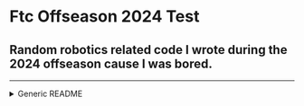 # Ftc Offseason 2024 Test
## Random robotics related code I wrote during the 2024 offseason cause I was bored.
---
<details>
<summary>Generic README</summary>

## NOTICE

This repository contains the public FTC SDK for the CENTERSTAGE (2023-2024) competition season.

## Welcome!
This GitHub repository contains the source code that is used to build an Android app to control a *FIRST* Tech Challenge competition robot.  To use this SDK, download/clone the entire project to your local computer.

## Requirements
To use this Android Studio project, you will need Android Studio 2021.2 (codename Chipmunk) or later.

To program your robot in Blocks or OnBot Java, you do not need Android Studio.

## Getting Started
If you are new to robotics or new to the *FIRST* Tech Challenge, then you should consider reviewing the [FTC Blocks Tutorial](https://ftc-docs.firstinspires.org/programming_resources/blocks/Blocks-Tutorial.html) to get familiar with how to use the control system:

&nbsp;&nbsp;&nbsp;&nbsp;&nbsp;&nbsp;[FTC Blocks Online Tutorial](https://ftc-docs.firstinspires.org/programming_resources/blocks/Blocks-Tutorial.html)

Even if you are an advanced Java programmer, it is helpful to start with the [FTC Blocks tutorial](https://ftc-docs.firstinspires.org/programming_resources/blocks/Blocks-Tutorial.html), and then migrate to the [OnBot Java Tool](https://ftc-docs.firstinspires.org/programming_resources/onbot_java/OnBot-Java-Tutorial.html) or to [Android Studio](https://ftc-docs.firstinspires.org/programming_resources/android_studio_java/Android-Studio-Tutorial.html) afterwards.

## Downloading the Project
If you are an Android Studio programmer, there are several ways to download this repo.  Note that if you use the Blocks or OnBot Java Tool to program your robot, then you do not need to download this repository.

* If you are a git user, you can clone the most current version of the repository:

<p>&nbsp;&nbsp;&nbsp;&nbsp;&nbsp;&nbsp;&nbsp;&nbsp;&nbsp;&nbsp;&nbsp;&nbsp;git clone https://github.com/FIRST-Tech-Challenge/FtcRobotController.git</p>

* Or, if you prefer, you can use the "Download Zip" button available through the main repository page.  Downloading the project as a .ZIP file will keep the size of the download manageable.

* You can also download the project folder (as a .zip or .tar.gz archive file) from the Downloads subsection of the [Releases](https://github.com/FIRST-Tech-Challenge/FtcRobotController/releases) page for this repository.

* The Releases page also contains prebuilt APKs.

Once you have downloaded and uncompressed (if needed) your folder, you can use Android Studio to import the folder  ("Import project (Eclipse ADT, Gradle, etc.)").

## Getting Help
### User Documentation and Tutorials
*FIRST* maintains online documentation with information and tutorials on how to use the *FIRST* Tech Challenge software and robot control system.  You can access this documentation using the following link:

&nbsp;&nbsp;&nbsp;&nbsp;&nbsp;&nbsp;[FIRST Tech Challenge Documentation](https://ftc-docs.firstinspires.org/index.html)

Note that the online documentation is an "evergreen" document that is constantly being updated and edited.  It contains the most current information about the *FIRST* Tech Challenge software and control system.

### Javadoc Reference Material
The Javadoc reference documentation for the FTC SDK is now available online.  Click on the following link to view the FTC SDK Javadoc documentation as a live website:

&nbsp;&nbsp;&nbsp;&nbsp;&nbsp;&nbsp;[FTC Javadoc Documentation](https://javadoc.io/doc/org.firstinspires.ftc)

### Online User Forum
For technical questions regarding the Control System or the FTC SDK, please visit the FIRST Tech Challenge Community site:

&nbsp;&nbsp;&nbsp;&nbsp;&nbsp;&nbsp;[FIRST Tech Challenge Community](https://ftc-community.firstinspires.org/)

### Sample OpModes
This project contains a large selection of Sample OpModes (robot code examples) which can be cut and pasted into your /teamcode folder to be used as-is, or modified to suit your team's needs.

Samples Folder: &nbsp;&nbsp; [/FtcRobotController/src/main/java/org/firstinspires/ftc/robotcontroller/external/samples](FtcRobotController/src/main/java/org/firstinspires/ftc/robotcontroller/external/samples)

The readme.md file located in the [/TeamCode/src/main/java/org/firstinspires/ftc/teamcode](TeamCode/src/main/java/org/firstinspires/ftc/teamcode) folder contains an explanation of the sample naming convention, and instructions on how to copy them to your own project space.

# Release Information

## Version 9.2 (20240701-085519)

### Important Notes
* Java classes and Blocks for TensorFlow Object Detection have been deprecated and will be removed in Version 10.0.
* The samples that use TensorFlow Object Detection have been removed.

### Enhancements
* Adds explanatory text to failed items on the inspection activities.  To view the explanatory text tap the red warning icon for a failed item.
* In the Blocks editor: added a new kind of variable set block that sets the variable and also returns the new value.
* Changes the way that camera controls behave for a SwitchableCamera. Now, each method (such as getExposure, getMinExposure, getMaxExposure, setExposure for ExposureControl) acts on the currently active camera.
* Adds support for the REV USB PS4 Compatible Gamepad (REV-31-2983)
* Adds ConceptAprilTagMultiPortal OpMode
* Adds support for OctoQuad Quadrature Encoder & Pulse Width Interface Module
* Adds the ExportAprilTagLibraryToBlocks annotation that indicates that a static method that returns an AprilTagLibrary is exported to the Blocks programming environment. The corresponding block will appear in the Blocks toolbox along with the built-in tag libraries.
* Adds Blocks OpMode ConceptAprilTagOptimizeExposure.
* Adds support for the SparkFun Optical Tracking Odometry sensor.

### Bug Fixes
* Fixes https://github.com/FIRST-Tech-Challenge/FtcRobotController/issues/942 where visionPortal.close() can cause an IndexOutOfBoundsError.
* Fixes a bug in the blocks editor where collapsed function blocks show a warning "Collapsed blocks contain warnings." when the Blocks OpMode is reopened.
* Fixes a bug where the blocks editor wouldn't warn you that you have unsaved changes when you try to leave. This bug was introduced due to a behavior change in Chrome 119.
* [Issue #764](https://github.com/FIRST-Tech-Challenge/FtcRobotController/issues/764) - Get gain control returns a null pointer for a switchable camera
* Fixes a bug where the correct deadzone for certain gamepads was not applied when Advanced Gamepad Features was enabled

## Version 9.1 (20240215-115542)

### Enhancements
* Fixes a problem with Blocks: if the user closes a Block's warning balloon, it will still be closed next time the project is opened in the Blocks editor.
* In the Blocks editor, an alert concerning missing hardware devices is not shown if all the Blocks that use the missing hardware devices are disabled.
* Adds Blocks to support comparing property values CRServo.Direction, DCMotor.Direction, DCMotor.Mode, DCMotor.ZeroPowerBehavior, DigitalChannel.Mode, GyroSensor.HeadingMode, IrSeekerSensor.Mode, and Servo.Direction, to the corresponding enum Block.
* Improves OnBotJava auto-import to correctly import classes when used in certain situations.
* Improves OnBotJava autocomplete to provide better completion options in most cases.
  * This fixes an issue where autocomplete would fail if a method with two or more formal parameters was defined.
* In OnBotJava, code folding support was added to expand and collapse code sections
* In OnBotJava, the copyright header is now automatically collapsed loading new files
* For all Blocks OpMode samples, intro comments have been moved to the RunOpMode comment balloon.
* The Clean up Blocks command in the Blocks editor now positions function Blocks so their comment balloons don't overlap other function Blocks.
* Added Blocks OpMode sample SensorTouch.
* Added Java OpMode sample SensorDigitalTouch.
* Several improvements to VisionPortal
  * Adds option to control whether the stream is automatically started following a `.build()` call on a VisionPortal Builder
  * Adds option to control whether the vision processing statistics overlay is rendered or not
  * VisionPortals now implement the `CameraStreamSource` interface, allowing multiportal users to select which portal is routed to the DS in INIT by calling CameraStreamServer.getInstance().setSource(visionPortal). Can be selected via gamepad, between Camera Stream sessions.
  * Add option to `AprilTagProcessor` to suppress calibration warnings
  * Improves camera calibration warnings
    * If a calibration is scaled, the resolution it was scaled from will be listed
    * If calibrations exist with the wrong aspect ratio, the calibrated resolutions will be listed
  * Fixes race condition which caused app crash when calling `stopStreaming()` immediately followed by `close()` on a VisionPortal
  * Fixes IllegalStateException when calling `stopStreaming()` immediately after building a VisionPortal
  * Added FTC Blocks counterparts to new Java methods:
    * VisionPortal.Builder.setAutoStartStreamOnBuild
    * VisionPortal.Builder.setShowStatsOverlay
    * AprilTagProcessor.Builder.setSuppressCalibrationWarnings
    * CameraStreamServer.setSource​

### Bug Fixes
* Fixes a problem where OnBotJava does not apply font size settings to the editor.
* Updates EasyOpenCV dependency to v1.7.1
  * Fixes inability to use EasyOpenCV CameraFactory in OnBotJava
  * Fixes entire RC app crash when user pipeline throws an exception
  * Fixes entire RC app crash when user user canvas annotator throws an exception
  * Use the modern stacktrace display when handling user exceptions instead of the legacy ESTOP telemetry message

## Version 9.0.1 (20230929-083754)

### Enhancements
* Updates AprilTag samples to include Decimation and additional Comments.  Also corrects misleading tag ID warnings
* Increases maximum size of Blocks inline comments to 140 characters
* Adds Blocks sample BasicOmniOpMode.
* Updated CENTERSTAGE library AprilTag orientation quaternions
  * Thanks [@FromenActual](https://github.com/FromenActual)
* Updated Java Sample ConceptTensorFlowObjectDetection.java to include missing elements needed for custom model support.

### Bug Fixes
* Fixes a problem where after October 1 the Driver Station will report as obsolete on v9.0 and prompt the user to update.

## Version 9.0 (20230830-154348)

### Breaking Changes
* Removes Vuforia
* Fields in `AprilTagDetection` and `AprilTagPose(ftc/raw)` objects are now `final`
* VisionPortal builder method `setCameraMonitorViewId()` has been renamed to `setLiveViewContainerId()` and `enableCameraMonitoring()` has been renamed to `enableLiveView()`

### Enhancements
* Adds support for the DFRobot HuskyLens Vision Sensor.
* Blocks teams can now perform webcam calibration.
  * Added a Block for System.currentTimeMillis (under Utilities/Time)
  * Added a Block for VisionPortal.saveNextFrameRaw (under Vision/VisionPortal)
  * Added a new sample Blocks OpMode called UtilityCameraFrameCapture.
* The RobotDriveByGyro sample has been updated to use the new universal IMU interface.  It now supports both IMU types.
* Removed some error-prone ElapsedTime Blocks from the Blocks editor's toolbox. This is not a
  breaking change: old Blocks OpModes that use these Blocks will still function, both in the
  Blocks editor and at runtime.
* Standardizes on the form "OpMode" for the term OpMode.
  * The preferred way to refer to OpModes that specifically extend `LinearOpMode` (including Blocks OpModes) is "linear OpMode".
  * The preferred way to refer to OpModes that specifically extend `OpMode` directly is "iterative OpMode".
* Overhauls `OpMode` and `LinearOpMode` Javadoc comments to be easier to read and include more detail.
* Makes minor enhancements to Java samples
  * Javadoc comments in samples that could be rendered badly in Android Studio have been converted to standard multi-line comments
  * Consistency between samples has been improved
  * The SensorDigitalTouch sample has been replaced with a new SensorTouch sample that uses the `TouchSensor` interface instead of `DigitalChannel`.
  * The ConceptCompassCalibration, SensorMRCompass, and SensorMRIRSeeker samples have been deleted, as they are not useful for modern FTC competitions.

### Bug Fixes
* Fixes a bug which prevented PlayStation gamepads from being used in bluetooth mode. Bluetooth is NOT legal for competition but may be useful to allow a DS device to be used while charging, or at an outreach event.
* Fixes a bug where a Blocks OpMode's Date Modified value can change to December 31, 1969, if the Control Hub is rebooted while the Blocks OpMode is being edited.
* Fixes the automatic TeleOp preselection feature (was broken in 8.2)
* Fixes a bug where passing an integer number such as 123 to the Telemetry.addData block that takes a number shows up as 123.0 in the telemetry.
* Fixes OnBotJava autocomplete issues:
  * Autocomplete would incorrectly provide values for the current class when autocompleting a local variable
  * `hardwareMap` autocomplete would incorrectly include lambda class entries
* Fixes OnBotJava not automatically importing classes.
* Fixes OnBotJava tabs failing to close when their file is deleted.
* Fixes a project view refresh not happening when a file is renamed in OnBotJava.
* Fixes the "Download" context menu item for external libraries in the OnBotJava interface.
* Fixes issue where Driver Station telemetry would intermittently freeze when set to Monospace mode.
* Fixes performance regression for certain REV Hub operations that was introduced in version 8.2.
* Fixes TagID comparison logic in DriveToTag samples.

## Version 8.2 (20230707-131020)

### Breaking Changes
* Non-linear (iterative) OpModes are no longer allowed to manipulate actuators in their `stop()` method. Attempts to do so will be ignored and logged.
  * When an OpMode attempts to illegally manipulate an actuator, the Robot Controller will print a log message
    including the text `CANCELLED_FOR_SAFETY`.
  * Additionally, LinearOpModes are no longer able to regain the ability to manipulate actuators by removing their
    thread's interrupt or using another thread.
* Removes support for Android version 6.0 (Marshmallow). The minSdkVersion is now 24.
* Increases the Robocol version.
  * This means an 8.2 or later Robot Controller or Driver Station will not be able to communicate with an 8.1 or earlier Driver Station or Robot Controller.
  * If you forget to update both apps at the same time, an error message will be shown explaining which app is older and should be updated.
* FTC_FieldCoordinateSystemDefinition.pdf has been moved.  It is still in the git history, but has been removed from the git snapshot corresponding with the 8.2 tag.  The official version now lives at [Field Coordinate System](https://ftc-docs.firstinspires.org/field-coordinate-system).
* `LynxUsbDevice.addConfiguredModule()` and `LynxUsbDevice.getConfiguredModule()` have been replaced with `LynxUsbDevice.getOrAddModule()`.
* Old Blocks for Vuforia and TensorFlow Object Detection are obsolete and have been removed from the
  Blocks editor's toolbox. Existing Blocks OpModes that contain the old Blocks for Vuforia or
  TensorFlow Object Detection can be opened in the Blocks editor, but running them will not work.

### New features
* Adds new `VisionPortal` API for computer vision
  * **This API may be subject to change for final kickoff release!**
  * Several new samples added.
  * Adds support for detecting AprilTags.
  * `VisionPortal` is the new entry point for both AprilTag and TFOD processing.
  * Vuforia will be removed in a future release.
  * Updated TensorFlow dependencies.
  * Added support for webcam camera controls to blocks.
  * The Blocks editor's toolbox now has a Vision category, directly above the Utilities category.
* Related documentation for associated technologies can be found at
  * [AprilTag Introduction](https://ftc-docs.firstinspires.org/apriltag-intro)
  * [AprilTag SDK Guide](https://ftc-docs.firstinspires.org/apriltag-sdk)
  * [AprilTag Detection Values](https://ftc-docs.firstinspires.org/apriltag-detection-values)
  * [AprilTag Test Images](https://ftc-docs.firstinspires.org/apriltag-test-images)
  * [Camera Calibration](https://ftc-docs.firstinspires.org/camera-calibration)
* Adds Driver Station support for Logitech Dual Action and Sony PS5 DualSense gamepads.
  * This **does not** include support for the Sony PS5 DualSense Edge gamepad.
  * Always refer to Game Manual 1 to determine gamepad legality in competition.
* Adds support for MJPEG payload streaming to UVC driver (external JPEG decompression routine required for use).
* Shows a hint on the Driver Station UI about how to bind a gamepad when buttons are pressed or the sticks are moved on an unbound gamepad.
* Adds option for fullscreening "Camera Stream" on Driver Station.
* OnBotJava source code is automatically saved as a ZIP file on every build with a rolling window of the last 30 builds kept; allows recovering source code from previous builds if code is accidentally deleted or corrupted.
* Adds support for changing the addresses of Expansion Hubs that are not connected directly via USB.
  * The Expansion Hub Address Change screen now has an Apply button that changes the addresses without leaving the screen.
  * Addresses that are assigned to other hubs connected to the same USB connection or Control Hub are no longer able to be selected.
* Increases maximum size of Blocks inline comments to 100 characters
* Saves position of open Blocks comment balloons
* Adds new AprilTag Driving samples:  RobotDriveToAprilTagTank & RobotDriveToAprilTagOmni
* Adds Sample to illustrate optimizing camera exposure for AprilTags: ConceptAprilTagOptimizeExposure

### Bug Fixes
* Corrects inspection screen to report app version using the SDK version defined in the libraries instead of the version specified in `AndroidManifest.xml`. This corrects the case where the app could show matching versions numbers to the user but still state that the versions did not match.
  * If the version specified in `AndroidManifest.xml` does not match the SDK version, an SDK version entry will be displayed on the Manage webpage.
* Fixes no error being displayed when saving a configuration file with duplicate names from the Driver Station.
* Fixes a deadlock in the UVC driver which manifested in https://github.com/OpenFTC/EasyOpenCV/issues/57.
* Fixes a deadlock in the UVC driver that could occur when hot-plugging cameras.
* Fixes UVC driver compatibility with Arducam OV9281 global shutter camera.
* Fixes Emergency Stop condition when an OnBotJava build with duplicate OpMode names occurs.
* Fixes known causes of "Attempted use of a closed LynxModule instance" logspam.
* Fixes the visual identification LED pattern when configuring Expansion Hubs connected via RS-485.

## Version 8.1.1 (20221201-150726)

This is a bug fix only release to address the following four issues.

* [Issue #492](https://github.com/FIRST-Tech-Challenge/FtcRobotController/issues/492) - Can't create new blocks opmodes.
* [Issue #495](https://github.com/FIRST-Tech-Challenge/FtcRobotController/issues/495) - Remove the final modifier from the OpMode's Telemetry object.
* [Issue #500](https://github.com/FIRST-Tech-Challenge/FtcRobotController/issues/500) - Some devices cannot be configured when the Driver Station app has been updated to 8.1
  * Updating either the Robot Controller app or the Driver Station app to 8.1.1 or later will fix this issue.
* The Modern Robotics touch sensor was configurable as a  Digital Device. It can only be used as an Analog Device.

## Version 8.1 (20221121-115119)

### Breaking Changes
* Deprecates the `OpMode` fields `msStuckDetectInit`, `msStuckDetectInitLoop`, `msStuckDetectStart`, `msStuckDetectLoop`, and `msStuckDetectStop`.
  * OpModes no longer have a time limit for `init()`, `init_loop()`, `start()` or `loop()`, so the fields corresponding to those methods are no longer used.
  * `stop()` still has a time limit, but it is now hardcoded to be 1 second, and cannot be changed using `msStuckDetectStop`.
* Deprecates the `OpMode` methods `internalPreInit()`, `internalPostInitLoop()`, and `internalPostLoop()`.
  * Iterative `OpMode`s will continue to call these methods in case they were overridden.
  * These methods will not be called at all for `LinearOpMode`s.
* Deprecates (and stops respecting) `DeviceProperties.xmlTagAliases`.

### Enhancements
* Adds a new `IMU` interface to Blocks and Java that can be used with both the original BNO055 IMU
  included in all older Control Hubs and Expansion Hubs, and the new alternative BHI260AP IMU.
  * You can determine which type of IMU is in your Control Hub by navigating to the Manage page of the web interface.
  * To learn how to use the new `IMU` interface, see https://ftc-docs.firstinspires.org/programming_resources/imu/imu.html. The `SensorIMU` Blocks sample was also updated to use the new `IMU` interface, and the following Java samples were added:
    * `SensorIMUOrthogonal`
      * Use this sample if your REV Hub is mounted so that it is parallel or perpendicular to the
        bottom of your robot.
    * `SensorIMUNonOrthogonal`
      * Use this sample if your REV Hub is mounted to your robot in any other orientation
    * `ConceptExploringIMUOrientations`
      * This OpMode is a tool to help you understand how the orthogonal orientations work, and
        which one applies to your robot.
  * The BHI260AP IMU can only be accessed via the new `IMU` interface. The BNO055 IMU can be
    programmed using the new `IMU` interface, or you can continue to program it using the old `BNO055IMU`
    interface. If you want to be able to quickly switch to a new Control Hub that may contain the
    BHI260AP IMU, you should migrate your code to use the new `IMU` interface.
  * Unlike the old `BNO055IMU` interface, which only worked correctly when the REV Hub was mounted flat
    on your robot, the `IMU` interface allows you to specify the orientation of the REV Hub on your
    robot. It will account for this, and give you your orientation in a Robot Coordinate System,
    instead of a special coordinate system for the REV Hub. As a result, your pitch and yaw will be
    0 when your *robot* is level, instead of when the REV Hub is level, which will result in much
    more reliable orientation angle values for most mounting orientations.
  * Because of the new robot-centric coordinate system, the pitch and roll angles returned by the
    `IMU` interface will be different from the ones returned by the `BNO055IMU` interface. When you are
    migrating your code, pay careful attention to the documentation.
  * If you have calibrated your BNO055, you can provide that calibration data to the new `IMU`
    interface by passing a `BNO055IMUNew.Parameters` instance to `IMU.initialize()`.
  * The `IMU` interface is also suitable for implementation by third-party vendors for IMUs that
    support providing the orientation in the form of a quaternion.
* Iterative `OpMode`s (as opposed to `LinearOpMode`s) now run on a dedicated thread.
  * Cycle times should not be as impacted by everything else going on in the system.
  * Slow `OpMode`s can no longer increase the amount of time it takes to process network commands, and vice versa.
  * The `init()`, `init_loop()`, `start()` and `loop()` methods no longer need to return within a certain time frame.
* BNO055 IMU legacy driver: restores the ability to initialize in one OpMode, and then have another OpMode re-use that
  initialization. This allows you to maintain the 0-yaw position between OpModes, if desired.
* Allows customized versions of device drivers in the FTC SDK to use the same XML tag.
  * Before, if you wanted to customize a device driver, you had to copy it to a new class _and_ give
    it a new XML tag. Giving it a new XML tag meant that to switch which driver was being used, you
    had to modify your configuration file.
  * Now, to use your custom driver, all you have to do is specify your custom driver's class when
    calling `hardwareMap.get()`. To go back to the original driver, specify the original driver
    class. If you specify an interface that is implemented by both the original driver and the
    custom driver, there is no guarantee about which implementation will be returned.

### Bug Fixes
* Fixes accessing the "Manage TensorFlow Lite Models" and "Manage Sounds" links and performing
  Blocks and OnBotJava OpMode downloads from the REV Hardware Client.
* Fixes issue where an I2C device driver would be auto-initialized using the parameters assigned in
  a previous OpMode run.
* Improves Driver Station popup menu placement in the landscape layout.
* Fixes NullPointerException when attempting to get a non-configured BNO055 IMU in a Blocks OpMode on an RC phone.
* Fixes problem with Blocks if a variable is named `orientation`.

## Version 8.0 (20220907-131644)

### Breaking Changes
* Increases the Robocol version.
  * This means an 8.0 or later Robot Controller or Driver Station will not be able to communicate with a 7.2 or earlier Driver Station or Robot Controller.
  * If you forget to update both apps at the same time, an error message will be shown explaining which app is older and should be updated.
* Initializing I2C devices now happens when you retrieve them from the `HardwareMap` for the first time.
  * Previously, all I2C devices would be initialized before the OpMode even began executing,
    whether you were actually going to use them or not. This could result in reduced performance and
    unnecessary warnings.
  * With this change, it is very important for Java users to retrieve all needed devices from the
    `HardwareMap` **during the Init phase of the OpMode**. Namely, declare a variable for each hardware
    device the OpMode will use, and assign a value to each. Do not do this during the Run phase, or your
    OpMode may briefly hang while the devices you are retrieving get initialized.
  * OpModes that do not use all of the I2C devices specified in the configuration file should take
    less time to initialize. OpModes that do use all of the specified I2C devices should take the
    same amount of time as previously.
* Fixes [issue #251](https://github.com/FIRST-Tech-Challenge/FtcRobotController/issues/251) by changing the order in which axis rotation rates are read from the angular velocity vector in the BNO055 IMU driver.
* Deprecates `pitchMode` in `BNO055IMU.Parameters`.
  * Setting `pitchMode` to `PitchMode.WINDOWS` would break the coordinate conventions used by the driver.
* Moves `OpModeManagerImpl` to the `com.qualcomm.robotcore.eventloop.opmode` package.
  * This breaks third party libraries EasyOpenCV (version 1.5.1 and earlier) and FTC Dashboard (version 0.4.4 and earlier).
* Deletes the deprecated `OpMode` method `resetStartTime()` (use `resetRuntime()` instead).
* Deletes the protected `LinearOpMode.LinearOpModeHelper` class (which was not meant for use by OpModes).
* Removes I2C Device (Synchronous) config type (deprecated since 2018)

### Enhancements
* Uncaught exceptions in OpModes no longer require a Restart Robot
  * A blue screen popping up with a stacktrace is not an SDK error; this replaces the red text in the telemetry area.
  * Since the very first SDK release, OpMode crashes have put the robot into "EMERGENCY STOP" state, only showing the first line of the exception, and requiring the user to press "Restart Robot" to continue
  * Exceptions during an OpMode now open a popup window with the same color scheme as the log viewer, containing 15 lines of the exception stacktrace to allow easily tracing down the offending line without needing to connect to view logs over ADB or scroll through large amounts of logs in the log viewer.
  * The exception text in the popup window is both zoomable and scrollable just like a webpage.
  * Pressing the "OK" button in the popup window will return to the main screen of the Driver Station and allow an OpMode to be run again immediately, without the need to perform a "Restart Robot"
* Adds new Java sample to demonstrate using a hardware class to abstract robot actuators, and share them across multiple OpModes.
  * Sample OpMode is [ConceptExternalHardwareClass.java](FtcRobotController/src/main/java/org/firstinspires/ftc/robotcontroller/external/samples/ConceptExternalHardwareClass.java)
  * Abstracted hardware class is [RobotHardware.java](FtcRobotController/src/main/java/org/firstinspires/ftc/robotcontroller/external/samples/RobotHardware.java)
* Updates RobotAutoDriveByGyro_Linear Java sample to use REV Control/Expansion hub IMU.
* Updates Vuforia samples to reference PowerPlay assets and have correct names and field locations of image targets.
* Updates TensorFlow samples to reference PowerPlay assets.
* Adds opt-in support for Java 8 language features to the OnBotJava editor.
  * To opt in, open the OnBotJava Settings, and check `Enable beta Java 8 support`.
  * Note that Java 8 code will only compile when the Robot Controller runs Android 7.0 Nougat or later.
  * Please report issues [here](https://github.com/FIRST-Tech-Challenge/FtcRobotController/issues).
* In OnBotJava, clicking on build errors now correctly jumps to the correct location.
* Improves OnBotJava autocomplete behavior, to provide better completion options in most cases.
* Adds a QR code to the Robot Controller Inspection Report when viewed from the Driver Station for scanning by inspectors at competition.
* Improves I2C performance and reliability in some scenarios.

## Version 7.2 (20220723-130006)

### Breaking Changes
* Updates the build tooling.  For Android Studio users, this change requires Android Studio Chipmunk 2021.2.1.
* Removes support for devices that are not competition legal, including Modern Robotics Core Control Modules, the Matrix Controller, and HiTechnic/NXT controllers and sensors.  Support remains for Modern Robotics I2C sensors.

### Enhancements
* Increases the height of the 3-dots Landscape menu touch area on the Driver Station, making it much easier to select.
* Adds `terminateOpModeNow()` method to allow OpModes to cleanly self-exit immediately.
* Adds `opModeInInit()` method to `LinearOpMode` to facilitate init-loops. Similar to `opModeIsActive()` but for the init phase.
* Warns user if they have a Logitech F310 gamepad connected that is set to DirectInput mode.
* Allows SPARKmini motor controllers to react more quickly to speed changes.
* Hides the version number of incorrectly installed sister app (i.e. DS installed on RC device or vice-versa) on inspection screen.
* Adds support for allowing the user to edit the comment for the runOpMode block.
* Adds parameterDefaultValues field to @ExportToBlocks. This provides the ability for a java method with an @ExportToBlocks annotation to specify default values for method parameters when it is shown in the block editor.
* Make LinearOpMode blocks more readable. The opmode name is displayed on the runOpMode block, but not on the other LinearOpMode blocks.
* Added support to TensorFlow Object Detection for using a different frame generator, instead of Vuforia.
  Using Vuforia to pass the camera frame to TFOD is still supported.
* Removes usage of Renderscript.
* Fixes logspam on app startup of repeated stacktraces relating to `"Failed resolution of: Landroid/net/wifi/p2p/WifiP2pManager$DeviceInfoListener"`
* Allows disabling bluetooth radio from inspection screen
* Improves warning messages when I2C devices are not responding
* Adds support for controlling the RGB LED present on PS4/Etpark gamepads from OpModes
* Removes legacy Pushbot references from OpMode samples.  Renames "Pushbot" samples to "Robot".  Motor directions reversed to be compatible with "direct Drive" drive train.


### Bug fixes
* Fixes [issue #316](https://github.com/FIRST-Tech-Challenge/FtcRobotController/issues/316) (MatrixF.inverted() returned an incorrectly-sized matrix for 1x1 and 2x2 matrixes).
* Self inspect now allows for Driver Station and Robot Controller compatibility between point releases.
* Fixes bug where if the same `RumbleEffect` object instance was queued for multiple gamepads, it
  could happen that both rumble commands would be sent to just one gamepad.
* Fixes bug in Driver Station where on the Driver Hub, if Advanced Gamepad Features was disabled and
  an officially supported gamepad was connected, then opening the Advanced Gamepad Features or
  Gamepad Type Overrides screens would cause the gamepad to be rebound by the custom USB driver even
  though advanced gamepad features was disabled.
* Protects against (unlikely) null pointer exception in Vuforia Localizer.
* Harden OnBotJava and Blocks saves to protect against save issues when disconnecting from Program and Manage
* Fixes issue where the RC app would hang if a REV Hub I2C write failed because the previous I2C
  operation was still in progress. This hang most commonly occurred during REV 2M Distance Sensor initialization
* Removes ConceptWebcam.java sample program.  This sample is not compatible with OnBotJava.
* Fixes bug where using html tags in an @ExportToBlocks comment field prevented the blocks editor from loading.
* Fixes blocks editor so it doesn't ask you to save when you haven't modified anything.
* Fixes uploading a very large blocks project to offline blocks editor.
* Fixes bug that caused blocks for DcMotorEx to be omitted from the blocks editor toolbox.
* Fixes [Blocks Programs Stripped of Blocks (due to using TensorFlow Label block)](https://ftcforum.firstinspires.org/forum/ftc-technology/blocks-programming/87035-blocks-programs-stripped-of-blocks)

## Version 7.1 (20211223-120805)

* Fixes crash when calling `isPwmEnabled()` ([issue #223](https://github.com/FIRST-Tech-Challenge/FtcRobotController/issues/233)).
* Fixes lint error ([issue #4](https://github.com/FIRST-Tech-Challenge/FtcRobotController/issues/4)).
* Fixes Driver Station crash when attempting to use DualShock4 v1 gamepad with Advanced Gamepad Features enabled ([issue #173](https://github.com/FIRST-Tech-Challenge/FtcRobotController/issues/173)).
* Fixes possible (but unlikely) Driver Station crash when connecting gamepads of any type.
* Fixes bug where Driver Station would use generic 20% deadzone for Xbox360 and Logitech F310 gamepads when Advanced Gamepad Features was disabled.
* Added SimpleOmniDrive sample OpMode.
* Adds UVC white balance control API.
* Fixes [issue #259](https://github.com/FIRST-Tech-Challenge/FtcRobotController/issues/259) Most blocks samples for TensorFlow can't be used for a different model.
  * The blocks previously labeled TensorFlowObjectDetectionFreightFrenzy (from the subcategory named "Optimized for Freight Frenzy") and TensorFlowObjectDetectionCustomModel (from the subcategory named "Custom Model") have been replaced with blocks labeled TensorFlowObjectDetection. Blocks in existing opmodes will be automatically updated to the new blocks when opened in the blocks editor.
* Fixes [issue #260](https://github.com/FIRST-Tech-Challenge/FtcRobotController/issues/260) Blocks can't call java method that has a VuforiaLocalizer parameter.
  * Blocks now has a block labeled VuforiaFreightFrenzy.getVuforiaLocalizer for this.
* Added a page to manage the TensorFlow Lite models in /sdcard/FIRST/tflitemodels. To get to the TFLite Models page:
  * You can click on the link at the bottom of the the Manage page.
  * You can click on the link at the upper-right the Blocks project page.
* Fixes logspam when `isBusy()` is called on a motor not in RTP mode.
* Hides the "RC Password" item on the inspection screen for phone-based Robot Controllers. (It is only applicable for Control Hubs).
* Adds channel 165 to Wi-Fi Direct channel selection menu in the settings screen. (165 was previously available through the web UI, but not locally in the app).

## Version 7.0 (20210915-141025)

### Enhancements and New Features
* Adds support for external libraries to OnBotJava and Blocks.
  * Upload .jar and .aar files in OnBotJava.
    * Known limitation - RobotController device must be running Android 7.0 or greater.
    * Known limitation - .aar files with assets are not supported.
  * External libraries can provide support for hardware devices by using the annotation in the
    com.qualcomm.robotcore.hardware.configuration.annotations package.
  * External libraries can include .so files for native code.
  * External libraries can be used from OnBotJava OpModes.
  * External libraries that use the following annotations can be used from Blocks OpModes.
    * org.firstinspires.ftc.robotcore.external.ExportClassToBlocks
    * org.firstinspires.ftc.robotcore.external.ExportToBlocks
  * External libraries that use the following annotations can add new hardware devices:
    * com.qualcomm.robotcore.hardware.configuration.annotations.AnalogSensorType
    * com.qualcomm.robotcore.hardware.configuration.annotations.DeviceProperties
    * com.qualcomm.robotcore.hardware.configuration.annotations.DigitalIoDeviceType
    * com.qualcomm.robotcore.hardware.configuration.annotations.I2cDeviceType
    * com.qualcomm.robotcore.hardware.configuration.annotations.MotorType
    * com.qualcomm.robotcore.hardware.configuration.annotations.ServoType
  * External libraries that use the following annotations can add new functionality to the Robot Controller:
    * org.firstinspires.ftc.ftccommon.external.OnCreate
    * org.firstinspires.ftc.ftccommon.external.OnCreateEventLoop
    * org.firstinspires.ftc.ftccommon.external.OnCreateMenu
    * org.firstinspires.ftc.ftccommon.external.OnDestroy
    * org.firstinspires.ftc.ftccommon.external.WebHandlerRegistrar
* Adds support for REV Robotics Driver Hub.
* Adds fully custom userspace USB gamepad driver to Driver Station (see "Advanced Gamepad Features" menu in DS settings).
  * Allows gamepads to work on devices without native Linux kernel support (e.g. some Romanian Motorola devices).
  * Allows the DS to read the unique serial number of each gamepad, enabling auto-recovery of dropped gamepads even if two gamepads of the same model drop. *(NOTE: unfortunately this does not apply to Etpark gamepads, because they do not have a unique serial)*.
  * Reading the unique serial number also provides the ability to configure the DS to assign gamepads to a certain position by default (so no need to do start+a/b at all).
  * The LED ring on the Xbox360 gamepad and the RGB LED bar on the PS4 gamepad is used to indicate the driver position the gamepad is bound to.
  * The rumble motors on the Xbox360, PS4, and Etpark gamepads can be controlled from OpModes.
  * The 2-point touchpad on the PS4 gamepad can be read from OpModes.
  * The "back" and "guide" buttons on the gamepad can now be safely bound to robot controls (Previously, on many devices, Android would intercept these buttons as home button presses and close the app).
  * Advanced Gamepad features are enabled by default, but may be disabled through the settings menu in order to revert to gamepad support provided natively by Android.
* Improves accuracy of ping measurement.
  * Fixes issue where the ping time showed as being higher than reality when initially connecting to or restarting the robot.
  * To see the full improvement, you must update both the Robot Controller and Driver Station apps.
* Updates samples located at [/FtcRobotController/src/main/java/org/firstinspires/ftc/robotcontroller/external/samples](FtcRobotController/src/main/java/org/firstinspires/ftc/robotcontroller/external/samples).
  * Added ConceptGamepadRumble and ConceptGamepadTouchpad samples to illustrate the use of these new gampad capabilities.
  * Condensed existing Vuforia samples into just 2 samples (ConceptVuforiaFieldNavigation & ConceptVuforiaFieldNavigationWebcam) showing how to determine the robot's location on the field using Vuforia. These both use the current season's Target images.
  * Added ConceptVuforiaDriveToTargetWebcam to illustrate an easy way to drive directly to any visible Vuforia target.
* Makes many improvements to the warning system and individual warnings.
  * Warnings are now much more spaced out, so that they are easier to read.
  * New warnings were added for conditions that should be resolved before competing.
  * The mismatched apps warning now uses the major and minor app versions, not the version code.
  * The warnings are automatically re-enabled when a Robot Controller app from a new FTC season is installed.
* Adds support for I2C transactions on the Expansion Hub / Control Hub without specifying a register address.
  * See section 3 of the [TI I2C spec](https://www.ti.com/lit/an/slva704/slva704.pdf).
  * Calling these new methods when using Modern Robotics hardware will result in an UnsupportedOperationException.
* Changes VuforiaLocalizer `close()` method to be public.
* Adds support for TensorFlow v2 object detection models.
* Reduces ambiguity of the Self Inspect language and graphics.
* OnBotJava now warns about potentially unintended file overwrites.
* Improves behavior of the Wi-Fi band and channel selector on the Manage webpage.

### Bug fixes
* Fixes Robot Controller app crash on Android 9+ when a Driver Station connects.
* Fixes issue where an OpMode was responsible for calling shutdown on the
  TensorFlow TFObjectDetector. Now this is done automatically.
* Fixes Vuforia initialization blocks to allow user to chose AxesOrder. Updated
  relevant blocks sample opmodes.
* Fixes [FtcRobotController issue #114](https://github.com/FIRST-Tech-Challenge/FtcRobotController/issues/114)
  LED blocks and Java class do not work.
* Fixes match logging for OpModes that contain special characters in their names.
* Fixes Driver Station OpMode controls becoming unresponsive if the Driver Station was set to the landscape layout and an OnBotJava build was triggered while an OpMode was running.
* Fixes the Driver Station app closing itself when it is switched away from, or the screen is turned off.
* Fixes "black swirl of doom" (Infinite "configuring Wi-Fi Direct" message) on older devices.
* Updates the wiki comment on the OnBotJava intro page.

## Version 6.2 (20210218-074821)

### Enhancements
* Attempts to automatically fix the condition where a Control Hub's internal Expansion Hub is not
  working by re-flashing its firmware
* Makes various improvements to the Wi-Fi Direct pairing screen, especially in landscape mode
* Makes the Robot Controller service no longer be categorically restarted when the main activity is brought to foreground
  * (e.g. the service is no longer restarted simply by viewing the Self Inspect screen and pressing the back button)
  * It is still restarted if the Settings menu or Configure Robot menu is opened


### Bug fixes
* Fixes [FtcRobotController issue #71](https://github.com/FIRST-Tech-Challenge/FtcRobotController/issues/71)
  Cannot open OpModes in v6.1 Blocks offline editor
* Fixes [FtcRobotController issue #79](https://github.com/FIRST-Tech-Challenge/FtcRobotController/issues/79)
  6.1 causes a soft reboot on the Motorola E5 Play
* Fixes issue where the Control Hub OS's watchdog would restart the Robot Controller app if
  the Control Hub was not able to communicate with its internal Expansion Hub
* Fixes certain I2C devices not showing up in the appropriate `HardwareMap` fields (such as `hardwareMap.colorSensor`)
* Fixes issue where performing a Wi-Fi factory reset on the Control Hub would not set the Wi-Fi band to 2.4 GHz
* Fixes issue where OnBotJava might fail to create a new file if the option to "Setup Code for Configured Hardware" was selected
* Fixes issue where performing certain operations after an OpMode crashes would temporarily break Control/Expansion Hub communication
* Fixes issue where a Control Hub with a configured USB-connected Expansion Hub would not work if the Expansion Hub was missing at startup
* Fixes potential issues caused by having mismatched Control/Expansion Hub firmware versions
* Fixes [ftc_app issue 673](https://github.com/ftctechnh/ftc_app/issues/673) Latest matchlog is being deleted instead of old ones by RobotLog
* Fixes ConceptVuforiaUltimateGoalNavigationWebcam sample opmode by correctly orienting camera on robot.
* Fixes issue where logcat would be spammed with InterruptedExceptions when stop is requested from the Driver Station (this behavior was accidentally introduced in v5.3). This change has no impact on functionality.
* Fixes issue where the blocks editor fails to load if the name of any TeleOp opmode contains an apostrophe.

## Version 6.1 (20201209-113742)
* Makes the scan button on the configuration screen update the list of Expansion Hubs connected via RS-485
  * Fixes [SkyStone issue #143](https://github.com/FIRST-Tech-Challenge/SkyStone/issues/143)
* Improves web interface compatibility with older browser and Android System WebView versions.
* Fixes issue in UVC driver where some cameras (e.g. certain MS Lifecams) which reported frame intervals as rounded rather than truncated values (e.g. `666667*100ns` instead of `666666*100ns` for 15FPS) would fail to start streaming.
* Adds support in UVC driver for virtual PTZ control
* Adds support in UVC driver for gain (ISO) control
* Adds support in UVC driver for enabling/disable AE priority. This setting provides a means to tell the camera firmware either
  * A) It can undershoot the requested frame rate in order to provide a theoretically better image (i.e. with a longer exposure than the inter-frame period of the selected frame rate allows)
  * B) It *must* meet the inter-frame deadline for the selected frame rate, even if the image may be underexposed as a result
* Adds support for the Control Hub OS 1.1.2 Robot Controller watchdog
  * The Robot Controller app will be restarted if it stops responding for more than 10 seconds
* Adds support for using the Driver Station app on Android 10+
* Introduces an automatic TeleOp preselection feature
  * For details and usage guide, please see [this wiki entry](https://github.com/FIRST-Tech-Challenge/FtcRobotController/wiki/Automatically-Loading-a-Driver-Controlled-Op-Mode)
* Shows icon next to OpMode name in the OpMode list dropdown on the Driver Station to indicate the source of the OpMode (i.e. the programming tool used to create it)
* Fixes issue where the Driver Station app would exit after displaying the Configuring Wi-Fi Direct screen
* Fixes Blocks and OnBotJava prompts when accessed via the REV Hardware Client

## Version 6.0 (20200921-085816)

### Important Notes
* Version 6.0 is the version for the Ultimate Goal season.
* Requires Android Studio 4.0.
* Android Studio users need to be connected to the Internet the first time they build the app (in order to download needed packages for the build).
* Version 5.5 was a moderately large off-season, August 2020, drop.  It's worth reviewing those release notes below also.
* Version 5.5 and greater will not work on older Android 4.x and 5.x phones.  Users must upgrade to an approved Android 6.x device or newer.
* The default PIDF values for REV motors have been reverted to the default PID values that were used in the 2018-2019 season
  * This change was made because the 2018-2019 values turned out to work better for many mechanisms
  * This brings the behavior of the REV motors in line with the behavior of all other motors
  * If you prefer the 2019-2020 season's behavior for REV motors, here are the PIDF values that were in place, so that you can manually set them in your OpModes:
    <br>
    **HD Hex motors (all gearboxes):**
    Velocity PIDF values: `P = 1.17`, `I = 0.117`, `F = 11.7`
    Position PIDF values: `P = 5.0`
    **Core Hex motor:**
    Velocity PIDF values: `P = 4.96`, `I = 0.496`, `F = 49.6`
    Position PIDF values: `P = 5.0`

### New features
* Includes TensorFlow inference model and sample OpModes to detect Ultimate Goal Starter Stacks (four rings vs single ring stack).
* Includes Vuforia Ultimate Goal vision targets and sample OpModes.
* Introduces a digital zoom feature for TensorFlow object detection (to detect objects more accurately at greater distances).
* Adds configuration entry for the REV UltraPlanetary HD Hex motor

### Enhancements
* Adds setGain() and getGain() methods to the NormalizedColorSensor interface
  * By setting the gain of a color sensor, you can adjust for different lighting conditions.
    For example, if you detect lower color values than expected, you can increase the gain.
  * The gain value is only applied to the argb() and getNormalizedColors() methods, not to the raw color methods.
    The getNormalizedColors() method is recommended for ease-of-use and clarity, since argb() has to be converted.
  * Updates SensorColor Java sample to demonstrate gain usage
* Merges SensorREVColorDistance Java sample into SensorColor Java sample, which showcases best practices for all color sensors
* Improves retrieving values from the REV Color Sensor V3
  * Updates the normalization calculation of the RGB channels
  * Improves the calculation of the alpha channel (can be used as an overall brightness indicator)
  * Fixes the default sensor resolution, which caused issues with bright environments
  * Adds support for changing the resolution and measuring rate of the Broadcom sensor chip
  * Removes IR readings and calculations not meant for the Broadcom sensor chip

### Bug fixes
* Improves reliability of BNO055IMU IMU initialization to prevent random initialization failures (which manifested as `Problem with 'imu'`).

## Version 5.5 (20200824-090813)

Version 5.5 requires Android Studio 4.0 or later.

### New features
* Adds support for calling custom Java classes from Blocks OpModes (fixes [SkyStone issue #161](https://github.com/FIRST-Tech-Challenge/SkyStone/issues/161)).
  * Classes must be in the org.firstinspires.ftc.teamcode package.
  * To have easy access to the opMode, hardwareMap, telemetry, gamepad1, and gamepad2, classes can
    extends org.firstinspires.ftc.robotcore.external.BlocksOpModeCompanion.
  * Methods must be public static and have no more than 21 parameters.
  * Methods must be annotated with org.firstinspires.ftc.robotcore.external.ExportToBlocks.
  * Parameters declared as OpMode, LinearOpMode, Telemetry, and HardwareMap are supported and the
    argument is provided automatically, regardless of the order of the parameters. On the block,
    the sockets for those parameters are automatically filled in.
  * Parameters declared as char or java.lang.Character will accept any block that returns text
    and will only use the first character in the text.
  * Parameters declared as boolean or java.lang.Boolean will accept any block that returns boolean.
  * Parameters declared as byte, java.lang.Byte, short, java.lang.Short, int, java.lang.Integer,
    long, or java.lang.Long,  will accept any block that returns a number and will round that
    value to the nearest whole number.
  * Parameters declared as float, java.lang.Float, double, java.lang.Double will accept any
    block that returns a number.
* Adds telemetry API method for setting display format
  * Classic
  * Monospace
  * HTML (certain tags only)
* Adds blocks support for switching cameras.
* Adds Blocks support for TensorFlow Object Detection with a custom model.
* Adds support for uploading a custom TensorFlow Object Detection model in the Manage page, which
  is especially useful for Blocks and OnBotJava users.
* Shows new Control Hub blink codes when the Wi-Fi band is switched using the Control Hub's button (only possible on Control Hub OS 1.1.2)
* Adds new warnings which can be disabled in the Advanced RC Settings
  * Mismatched app versions warning
  * Unnecessary 2.4 GHz Wi-Fi usage warning
  * REV Hub is running outdated firmware (older than version 1.8.2)
* Adds support for Sony PS4 gamepad, and reworks how gamepads work on the Driver Station
  * Removes preference which sets gamepad type based on driver position. Replaced with menu which allows specifying type for gamepads with unknown VID and PID
  * Attempts to auto-detect gamepad type based on USB VID and PID
  * If gamepad VID and PID is not known, use type specified by user for that VID and PID
  * If gamepad VID and PID is not known AND the user has not specified a type for that VID and PID, an educated guess is made about how to map the gamepad
* Driver Station will now attempt to automatically recover from a gamepad disconnecting, and re-assign it to the position it was assigned to when it dropped
  * If only one gamepad is assigned and it drops: it can be recovered
  * If two gamepads are assigned, and have **different** VID/PID signatures, and only one drops: it will be recovered
  * If two gamepads are assigned, and have **different** VID/PID signatures, and BOTH drop: both will be recovered
  * If two gamepads are assigned, and have **the same** VID/PID signatures, and only one drops: it will be recovered
  * If two gamepads are assigned, and have **the same** VID/PID signatures, and BOTH drop: **neither** will be recovered, because of the ambiguity of the gamepads when they re-appear on the USB bus.
  * There is currently one known edge case: if there are **two** gamepads with **the same** VID/PID signature plugged in, **but only one is assigned**, and they BOTH drop, it's a 50-50 chance of which one will be chosen for automatic recovery to the assigned position: it is determined by whichever one is re-enumerated first by the USB bus controller.
* Adds landscape user interface to Driver Station
  * New feature: practice timer with audio cues
  * New feature (Control Hub only): wireless network connection strength indicator (0-5 bars)
  * New feature (Control Hub only): tapping on the ping/channel display will switch to an alternate display showing radio RX dBm and link speed (tap again to switch back)
  * The layout will NOT autorotate. You can switch the layout from the Driver Station's settings menu.
### Breaking changes
* Removes support for Android versions 4.4 through 5.1 (KitKat and Lollipop). The minSdkVersion is now 23.
* Removes the deprecated `LinearOpMode` methods `waitOneFullHardwareCycle()` and `waitForNextHardwareCycle()`
### Enhancements
* Handles RS485 address of Control Hub automatically
  * The Control Hub is automatically given a reserved address
  * Existing configuration files will continue to work
  * All addresses in the range of 1-10 are still available for Expansion Hubs
  * The Control Hub light will now normally be solid green, without blinking to indicate the address
  * The Control Hub will not be shown on the Expansion Hub Address Change settings page
* Improves REV Hub firmware updater
  * The user can now choose between all available firmware update files
  * Version 1.8.2 of the REV Hub firmware is bundled into the Robot Controller app.
  * Text was added to clarify that Expansion Hubs can only be updated via USB.
  * Firmware update speed was reduced to improve reliability
  * Allows REV Hub firmware to be updated directly from the Manage webpage
* Improves log viewer on Robot Controller
  * Horizontal scrolling support (no longer word wrapped)
  * Supports pinch-to-zoom
  * Uses a monospaced font
  * Error messages are highlighted
  * New color scheme
* Attempts to force-stop a runaway/stuck OpMode without restarting the entire app
  * Not all types of runaway conditions are stoppable, but if the user code attempts to talk to hardware during the runaway, the system should be able to capture it.
* Makes various tweaks to the Self Inspect screen
  * Renames "OS version" entry to "Android version"
  * Renames "Wi-Fi Direct Name" to "Wi-Fi Name"
  * Adds Control Hub OS version, when viewing the report of a Control Hub
  * Hides the airplane mode entry, when viewing the report of a Control Hub
  * Removes check for ZTE Speed Channel Changer
  * Shows firmware version for **all** Expansion and Control Hubs
* Reworks network settings portion of Manage page
  * All network settings are now applied with a single click
  * The Wi-Fi Direct channel of phone-based Robot Controllers can now be changed from the Manage page
  * Wi-Fi channels are filtered by band (2.4 vs 5 GHz) and whether they overlap with other channels
  * The current Wi-Fi channel is pre-selected on phone-based Robot Controllers, and Control Hubs running OS 1.1.2 or later.
  * On Control Hubs running OS 1.1.2 or later, you can choose to have the system automatically select a channel on the 5 GHz band
* Improves OnBotJava
  * New light and dark themes replace the old themes (chaos, github, chrome,...)
    * the new default theme is `light` and will be used when you first update to this version
  * OnBotJava now has a tabbed editor
  * Read-only offline mode
* Improves function of "exit" menu item on Robot Controller and Driver Station
  * Now guaranteed to be fully stopped and unloaded from memory
* Shows a warning message if a LinearOpMode exists prematurely due to failure to monitor for the start condition
* Improves error message shown when the Driver Station and Robot Controller are incompatible with each other
* Driver Station OpMode Control Panel now disabled while a Restart Robot is in progress
* Disables advanced settings related to Wi-Fi Direct when the Robot Controller is a Control Hub.
* Tint phone battery icons on Driver Station when low/critical.
* Uses names "Control Hub Portal" and "Control Hub" (when appropriate) in new configuration files
* Improve I2C read performance
  * Very large improvement on Control Hub; up to ~2x faster with small (e.g. 6 byte) reads
  * Not as apparent on Expansion Hubs connected to a phone
* Update/refresh build infrastructure
  * Update to 'androidx' support library from 'com.android.support:appcompat', which is end-of-life
  * Update targetSdkVersion and compileSdkVersion to 28
  * Update Android Studio's Android plugin to latest
  * Fix reported build timestamp in 'About' screen
* Add sample illustrating manual webcam use: ConceptWebcam


### Bug fixes
* Fixes [SkyStone issue #248](https://github.com/FIRST-Tech-Challenge/SkyStone/issues/248)
* Fixes [SkyStone issue #232](https://github.com/FIRST-Tech-Challenge/SkyStone/issues/232) and
  modifies bulk caching semantics to allow for cache-preserving MANUAL/AUTO transitions.
* Improves performance when REV 2M distance sensor is unplugged
* Improves readability of Toast messages on certain devices
* Allows a Driver Station to connect to a Robot Controller after another has disconnected
* Improves generation of fake serial numbers for UVC cameras which do not provide a real serial number
  * Previously some devices would assign such cameras a serial of `0:0` and fail to open and start streaming
  * Fixes [ftc_app issue #638](https://github.com/ftctechnh/ftc_app/issues/638).
* Fixes a slew of bugs with the Vuforia camera monitor including:
  * Fixes bug where preview could be displayed with a wonky aspect ratio
  * Fixes bug where preview could be cut off in landscape
  * Fixes bug where preview got totally messed up when rotating phone
  * Fixes bug where crosshair could drift off target when using webcams
* Fixes issue in UVC driver on some devices ([ftc_app 681](https://github.com/ftctechnh/ftc_app/issues/681)) if streaming was started/stopped multiple times in a row
  * Issue manifested as kernel panic on devices which do not have [this kernel patch](https://lore.kernel.org/patchwork/patch/352400/).
  * On affected devices which **do** have the patch, the issue was manifest as simply a failure to start streaming.
  * The Tech Team believes that the root cause of the issue is a bug in the Linux kernel XHCI driver. A workaround was implemented in the SDK UVC driver.
* Fixes bug in UVC driver where often half the frames from the camera would be dropped (e.g. only 15FPS delivered during a streaming session configured for 30FPS).
* Fixes issue where TensorFlow Object Detection would show results whose confidence was lower than
  the minimum confidence parameter.
* Fixes a potential exploitation issue of [CVE-2019-11358](https://www.cvedetails.com/cve/CVE-2019-11358/) in OnBotJava
* Fixes changing the address of an Expansion Hub with additional Expansion Hubs connected to it
* Preserves the Control Hub's network connection when "Restart Robot" is selected
* Fixes issue where device scans would fail while the Robot was restarting
* Fix RenderScript usage
  * Use androidx.renderscript variant: increased compatibility
  * Use RenderScript in Java mode, not native: simplifies build
* Fixes webcam-frame-to-bitmap conversion problem: alpha channel wasn't being initialized, only R, G, & B
* Fixes possible arithmetic overflow in Deadline
* Fixes deadlock in Vuforia webcam support which could cause 5-second delays when stopping OpMode

## Version 5.4 (20200108-101156)
* Fixes [SkyStone issue #88](https://github.com/FIRST-Tech-Challenge/SkyStone/issues/88)
* Adds an inspection item that notes when a robot controller (Control Hub) is using the factory default password.
* Fixes [SkyStone issue #61](https://github.com/FIRST-Tech-Challenge/SkyStone/issues/61)
* Fixes [SkyStone issue #142](https://github.com/FIRST-Tech-Challenge/SkyStone/issues/142)
* Fixes [ftc_app issue #417](https://github.com/ftctechnh/ftc_app/issues/417) by adding more current and voltage monitoring capabilities for REV Hubs.
* Fixes [a crash sometimes caused by OnBotJava activity](https://ftcforum.firstinspires.org/forum/ftc-technology/76217-onbotjava-crashes-robot-controller)
* Improves OnBotJava autosave functionality [ftc_app #738](https://github.com/ftctechnh/ftc_app/issues/738)
* Fixes system responsiveness issue when an Expansion Hub is disconnected
* Fixes issue where IMU initialization could prevent OpModes from stopping
* Fixes issue where AndroidTextToSpeech.speak() would fail if it was called too early
* Adds telemetry.speak() methods and blocks, which cause the Driver Station (if also updated) to speak text
* Adds and improves Expansion Hub-related warnings
  * Improves Expansion Hub low battery warning
    * Displays the warning immediately after the hub reports it
    * Specifies whether the condition is current or occurred temporarily during an OpMode run
    * Displays which hubs reported low battery
  * Displays warning when hub loses and regains power during an OpMode run
    * Fixes the hub's LED pattern after this condition
  * Displays warning when Expansion Hub is not responding to commands
    * Specifies whether the condition is current or occurred temporarily during an OpMode run
  * Clarifies warning when Expansion Hub is not present at startup
    * Specifies that this condition requires a Robot Restart before the hub can be used.
    * The hub light will now accurately reflect this state
  * Improves logging and reduces log spam during these conditions
* Syncs the Control Hub time and timezone to a connected web browser programming the robot, if a Driver Station is not available.
* Adds bulk read functionality for REV Hubs
  * A bulk caching mode must be set at the Hub level with `LynxModule#setBulkCachingMode()`. This applies to all relevant SDK hardware classes that reference that Hub.
  * The following following Hub bulk caching modes are available:
    * `BulkCachingMode.OFF` (default): All hardware calls operate as usual. Bulk data can read through `LynxModule#getBulkData()` and processed manually.
    * `BulkCachingMode.AUTO`: Applicable hardware calls are served from a bulk read cache that is cleared/refreshed automatically to ensure identical commands don't hit the same cache. The cache can also be cleared manually with `LynxModule#clearBulkCache()`, although this is not recommended.
    * (advanced users) `BulkCachingMode.MANUAL`: Same as `BulkCachingMode.AUTO` except the cache is never cleared automatically. To avoid getting stale data, the cache must be manually cleared at the beginning of each loop body or as the user deems appropriate.
* Removes PIDF Annotation values added in Rev 5.3 (to AndyMark, goBILDA and TETRIX motor configurations).
  * The new motor types will still be available but their Default control behavior will revert back to Rev 5.2
* Adds new `ConceptMotorBulkRead` sample Opmode to demonstrate and compare Motor Bulk-Read modes for reducing I/O latencies.

## Version 5.3 (20191004-112306)
* Fixes external USB/UVC webcam support
* Makes various bugfixes and improvements to Blocks page, including but not limited to:
  * Many visual tweaks
  * Browser zoom and window resize behave better
  * Resizing the Java preview pane works better and more consistently across browsers
  * The Java preview pane consistently gets scrollbars when needed
  * The Java preview pane is hidden by default on phones
  * Internet Explorer 11 should work
  * Large dropdown lists display properly on lower res screens
  * Disabled buttons are now visually identifiable as disabled
  * A warning is shown if a user selects a TFOD sample, but their device is not compatible
  * Warning messages in a Blocks OpMode are now visible by default.
* Adds goBILDA 5201 and 5202 motors to Robot Configurator
* Adds PIDF Annotation values to AndyMark, goBILDA and TETRIX motor configurations.
  This has the effect of causing the RUN_USING_ENCODERS and RUN_TO_POSITION modes to use
  PIDF vs PID closed loop control on these motors.  This should provide more responsive, yet stable, speed control.
  PIDF adds Feedforward control to the basic PID control loop.
  Feedforward is useful when controlling a motor's speed because it "anticipates" how much the control voltage
  must change to achieve a new speed set-point, rather than requiring the integrated error to change sufficiently.
  The PIDF values were chosen to provide responsive, yet stable, speed control on a lightly loaded motor.
  The more heavily a motor is loaded (drag or friction), the more noticable the PIDF improvement will be.
* Fixes startup crash on Android 10
* Fixes [ftc_app issue #712](https://github.com/ftctechnh/ftc_app/issues/712) (thanks to FROGbots-4634)
* Fixes [ftc_app issue #542](https://github.com/ftctechnh/ftc_app/issues/542)
* Allows "A" and lowercase letters when naming device through RC and DS apps.

## Version 5.2 (20190905-083277)
* Fixes extra-wide margins on settings activities, and placement of the new configuration button
* Adds Skystone Vuforia image target data.
  * Includes sample Skystone Vuforia Navigation OpModes (Java).
  * Includes sample Skystone Vuforia Navigation OpModes (Blocks).
* Adds TensorFlow inference model (.tflite) for Skystone game elements.
  * Includes sample Skystone TensorFlow OpModes (Java).
  * Includes sample Skystone TensorFlow OpModes (Blocks).
* Removes older (season-specific) sample OpModes.
* Includes 64-bit support (to comply with [Google Play requirements](https://android-developers.googleblog.com/2019/01/get-your-apps-ready-for-64-bit.html)).
* Protects against Stuck OpModes when a Restart Robot is requested. (Thanks to FROGbots-4634) ([ftc_app issue #709](https://github.com/ftctechnh/ftc_app/issues/709))
* Blocks related changes:
  * Fixes bug with blocks generated code when hardware device name is a java or javascript reserved word.
  * Shows generated java code for blocks, even when hardware items are missing from the active configuration.
  * Displays warning icon when outdated Vuforia and TensorFlow blocks are used ([SkyStone issue #27](https://github.com/FIRST-Tech-Challenge/SkyStone/issues/27))

## Version 5.1 (20190820-222104)
* Defines default PIDF parameters for the following motors:
  * REV Core Hex Motor
  * REV 20:1 HD Hex Motor
  * REV 40:1 HD Hex Motor
* Adds back button when running on a device without a system back button (such as a Control Hub)
* Allows a REV Control Hub to update the firmware on a REV Expansion Hub via USB
* Fixes [SkyStone issue #9](https://github.com/FIRST-Tech-Challenge/SkyStone/issues/9)
* Fixes [ftc_app issue #715](https://github.com/ftctechnh/ftc_app/issues/715)
* Prevents extra DS User clicks by filtering based on current state.
* Prevents incorrect DS UI state changes when receiving new OpMode list from RC
* Adds support for REV Color Sensor V3
* Adds a manual-refresh DS Camera Stream for remotely viewing RC camera frames.
  * To show the stream on the DS, initialize **but do not run** a stream-enabled opmode, select the Camera Stream option in the DS menu, and tap the image to refresh. This feature is automatically enabled when using Vuforia or TFOD—no additional RC configuration is required for typical use cases. To hide the stream, select the same menu item again.
  * Note that gamepads are disabled and the selected opmode cannot be started while the stream is open as a safety precaution.
  * To use custom streams, consult the API docs for `CameraStreamServer#setSource` and `CameraStreamSource`.
* Adds many Star Wars sounds to RobotController resources.
* Added Skystone Sounds Chooser Sample Program.
* Switches out startup, connect chimes, and error/warning sounds for Star Wars sounds
* Updates OnBot Java to use a WebSocket for communication with the robot
  * The OnBot Java page no longer has to do a full refresh when a user switches from editing one file to another

Known issues:
* Camera Stream
  * The Vuforia camera stream inherits the issues present in the phone preview (namely [ftc_app issue #574](https://github.com/ftctechnh/ftc_app/issues/574)). This problem does not affect the TFOD camera stream even though it receives frames from Vuforia.
  * The orientation of the stream frames may not always match the phone preview. For now, these frames may be rotated manually via a custom `CameraStreamSource` if desired.
* OnBotJava
  * Browser back button may not always work correctly
  * It's possible for a build to be queued, but not started. The OnBot Java build console will display a warning if this occurs.
  * A user might not realize they are editing a different file if the user inadvertently switches from one file to another since this switch is now seamless. The name of the currently open file is displayed in the browser tab.

## Version 5.0 (built on 19.06.14)
* Support for the REV Robotics Control Hub.
* Adds a Java preview pane to the Blocks editor.
* Adds a new offline export feature to the Blocks editor.
* Display Wi-Fi channel in Network circle on Driver Station.
* Adds calibration for Logitech C270
* Updates build tooling and target SDK.
* Compliance with Google's permissions infrastructure (Required after build tooling update).
* Keep Alives to mitigate the Motorola Wi-Fi scanning problem.  Telemetry substitute no longer necessary.
* Improves Vuforia error reporting.
* Fixes ftctechnh/ftc_app issues 621, 713.
* Miscellaneous bug fixes and improvements.

## Version 4.3 (built on 18.10.31)
* Includes missing TensorFlow-related libraries and files.

## Version 4.2 (built on 18.10.30)
* Includes fix to avoid deadlock situation with WatchdogMonitor which could result in USB communication errors.
  - Comm error appeared to require that user disconnect USB cable and restart the Robot Controller app to recover.
  - robotControllerLog.txt would have error messages that included the words "E RobotCore: lynx xmit lock: #### abandoning lock:"
* Includes fix to correctly list the parent module address for a REV Robotics Expansion Hub in a configuration (.xml) file.
  - Bug in versions 4.0 and 4.1 would incorrect list the address module for a parent REV Robotics device as "1".
  - If the parent module had a higher address value than the daisy-chained module, then this bug would prevent the Robot Controller from communicating with the downstream Expansion Hub.
* Added requirement for ACCESS_COARSE_LOCATION to allow a Driver Station running Android Oreo to scan for Wi-Fi Direct devices.
* Added google() repo to build.gradle because aapt2 must be downloaded from the google() repository beginning with version 3.2 of the Android Gradle Plugin.
  - Important Note: Android Studio users will need to be connected to the Internet the first time build the ftc_app project.
  - Internet connectivity is required for the first build so the appropriate files can be downloaded from the Google repository.
  - Users should not need to be connected to the Internet for subsequent builds.
  - This should also fix buid issue where Android Studio would complain that it "Could not find com.android.tools.lint:lint-gradle:26.1.4" (or similar).
* Added support for REV Spark Mini motor controller as part of the configuration menu for a servo/PWM port on the REV Expansion Hub.
* Provide examples for playing audio files in an OpMode.
* Block Development Tool Changes
  - Includes a fix for a problem with the Velocity blocks that were reported in the FTC Technology forum (Blocks Programming subforum).
  - Change the "Save completed successfully." message to a white color so it will contrast with a green background.
  - Fixed the "Download image" feature so it will work if there are text blocks in the OpMode.
* Introduce support for Google's TensorFlow Lite technology for object detetion for 2018-2019 game.
  - TensorFlow lite can recognize Gold Mineral and Silver Mineral from 2018-2019 game.
  - Example Java and Block OpModes are included to show how to determine the relative position of the gold block (left, center, right).

## Version 4.1 (released on 18.09.24)

Changes include:
* Fix to prevent crash when deprecated configuration annotations are used.
* Change to allow FTC Robot Controller APK to be auto-updated using FIRST Global Control Hub update scripts.
* Removed samples for non supported / non legal hardware.
* Improvements to Telemetry.addData block with "text" socket.
* Updated Blocks sample OpMode list to include Rover Ruckus Vuforia example.
* Update SDK library version number.

## Version 4.0 (released on 18.09.12)

Changes include:
* Initial support for UVC compatible cameras
  - If UVC camera has a unique serial number, RC will detect and enumerate by serial number.
  - If UVC camera lacks a unique serial number, RC will only support one camera of that type connected.
  - Calibration settings for a few cameras are included (see TeamCode/src/main/res/xml/teamwebcamcalibrations.xml for details).
  - User can upload calibration files from Program and Manage web interface.
  - UVC cameras seem to draw a fair amount of electrical current from the USB bus.
    + This does not appear to present any problems for the REV Robotics Control Hub.
  + This does seem to create stability problems when using some cameras with an Android phone-based Robot Controller.
  + FTC Tech Team is investigating options to mitigate this issue with the phone-based Robot Controllers.
  - Updated sample Vuforia Navigation and VuMark OpModes to demonstrate how to use an internal phone-based camera and an external UVC webcam.

* Support for improved motor control.
  - REV Robotics Expansion Hub firmware 1.8 and greater will support a feed forward mechanism for closed loop motor control.
  - FTC SDK has been modified to support PIDF coefficients (proportional, integral, derivative, and feed forward).
  - FTC Blocks development tool modified to include PIDF programming blocks.
  - Deprecated older PID-related methods and variables.
  - REV's 1.8.x PIDF-related changes provide a more linear and accurate way to control a motor.

* Wireless
  - Added 5GHz support for wireless channel changing for those devices that support it.
    + Tested with Moto G5 and E4 phones.
  + Also tested with other (currently non-approved) phones such as Samsung Galaxy S8.

* Improved Expansion Hub firmware update support in Robot Controller app
  - Changes to make the system more robust during the firmware update process (when performed through Robot Controller app).
  - User no longer has to disconnect a downstream daisy-chained Expansion Hub when updating an Expansion Hub's firmware.
    + If user is updating an Expansion Hub's firmware through a USB connection, he/she does not have to disconnect RS485 connection to other Expansion Hubs.
  + The user still must use a USB connection to update an Expansion Hub's firmware.
  + The user cannot update the Expansion Hub firmware for a downstream device that is daisy chained through an RS485 connection.
  - If an Expansion Hub accidentally gets "bricked" the Robot Controller app is now more likely to recognize the Hub when it scans the USB bus.
    + Robot Controller app should be able to detect an Expansion Hub, even if it accidentally was bricked in a previous update attempt.
  + Robot Controller app should be able to install the firmware onto the Hub, even if if accidentally was bricked in a previous update attempt.

* Resiliency
  - FTC software can detect and enable an FTDI reset feature that is available with REV Robotics v1.8 Expansion Hub firmware and greater.
    + When enabled, the Expansion Hub can detect if it hasn't communicated with the Robot Controller over the FTDI (USB) connection.
  + If the Hub hasn't heard from the Robot Controller in a while, it will reset the FTDI connection.
  + This action helps system recover from some ESD-induced disruptions.
  - Various fixes to improve reliability of FTC software.

* Blocks
  - Fixed errors with string and list indices in blocks export to java.
  - Support for USB connected UVC webcams.
  - Refactored optimized Blocks Vuforia code to support Rover Ruckus image targets.
  - Added programming blocks to support PIDF (proportional, integral, derivative and feed forward) motor control.
  - Added formatting options (under Telemetry and Miscellaneous categories) so user can set how many decimal places to display a numerical value.
  - Support to play audio files (which are uploaded through Blocks web interface) on Driver Station in addition to the Robot Controller.
  - Fixed bug with Download Image of Blocks feature.
  - Support for REV Robotics Blinkin LED Controller.
  - Support for REV Robotics 2m Distance Sensor.
  - Added support for a REV Touch Sensor (no longer have to configure as a generic digital device).
  - Added blocks for DcMotorEx methods.
    + These are enhanced methods that you can use when supported by the motor controller hardware.
  + The REV Robotics Expansion Hub supports these enhanced methods.
  + Enhanced methods include methods to get/set motor velocity (in encoder pulses per second), get/set PIDF coefficients, etc..

* Modest Improvements in Logging
  - Decrease frequency of battery checker voltage statements.
  - Removed non-FTC related log statements (wherever possible).
  - Introduced a "Match Logging" feature.
    + Under "Settings" a user can enable/disable this feature (it's disabled by default).
  + If enabled, user provides a "Match Number" through the Driver Station user interface (top of the screen).
    * The Match Number is used to create a log file specifically with log statements from that particular OpMode run.
    * Match log files are stored in /sdcard/FIRST/matlogs on the Robot Controller.
    * Once an OpMode run is complete, the Match Number is cleared.
    * This is a convenient way to create a separate match log with statements only related to a specific OpMode run.

* New Devices
  - Support for REV Robotics Blinkin LED Controller.
  - Support for REV Robotics 2m Distance Sensor.
  - Added configuration option for REV 20:1 HD Hex Motor.
  - Added support for a REV Touch Sensor (no longer have to configure as a generic digital device).

* Miscellaneous
  - Fixed some errors in the definitions for acceleration and velocity in our javadoc documentation.
  - Added ability to play audio files on Driver Station
  - When user is configuring an Expansion Hub, the LED on the Expansion Hub will change blink pattern (purple-cyan)  to indicate which Hub is currently being configured.
  - Renamed I2cSensorType to I2cDeviceType.
  - Added an external sample OpMode that demonstrates localization using 2018-2019 (Rover Ruckus presented by QualComm) Vuforia targets.
  - Added an external sample OpMode that demonstrates how to use the REV Robotics 2m Laser Distance Sensor.
  - Added an external sample OpMode that demonstrates how to use the REV Robotics Blinkin LED Controller.
  - Re-categorized external Java sample OpModes to "TeleOp" instead of "Autonomous".

Known issues:
* Initial support for UVC compatible cameras
  - UVC cameras seem to draw significant amount of current from the USB bus.
    + This does not appear to present any problems for the REV Robotics Control Hub.
  + This does seem to create stability problems when using some cameras with an Android phone-based Robot Controller.
  + FTC Tech Team is investigating options to mitigate this issue with the phone-based Robot Controllers.
  - There might be a possible deadlock which causes the RC to become unresponsive when using a UVC webcam with a Nougat Android Robot Controller.

* Wireless
  - When user selects a wireless channel, this channel does not necessarily persist if the phone is power cycled.
    + Tech Team is hoping to eventually address this issue in a future release.
  + Issue has been present since apps were introduced (i.e., it is not new with the v4.0 release).
  - Wireless channel is not currently displayed for Wi-Fi Direct connections.

* Miscellaneous
  - The blink indication feature that shows which Expansion Hub is currently being configured does not work for a newly created configuration file.
    + User has to first save a newly created configuration file and then close and re-edit the file in order for blink indicator to work.

## Version 3.6 (built on 17.12.18)

Changes include:
* Blocks Changes
  - Uses updated Google Blockly software to allow users to edit their OpModes on Apple iOS devices (including iPad and iPhone).
  - Improvement in Blocks tool to handle corrupt OpMode files.
  - Autonomous OpModes should no longer get switched back to tele-op after re-opening them to be edited.
  - The system can now detect type mismatches during runtime and alert the user with a message on the Driver Station.
* Updated javadoc documentation for setPower() method to reflect correct range of values (-1 to +1).
* Modified VuforiaLocalizerImpl to allow for user rendering of frames
  - Added a user-overrideable onRenderFrame() method which gets called by the class's renderFrame() method.

## Version 3.5 (built on 17.10.30)

Changes with version 3.5 include:
* Introduced a fix to prevent random OpMode stops, which can occur after the Robot Controller app has been paused and then resumed (for example, when a user temporarily turns off the display of the Robot Controller phone, and then turns the screen back on).
* Introduced a fix to prevent random OpMode stops, which were previously caused by random peer disconnect events on the Driver Station.
* Fixes issue where log files would be closed on pause of the RC or DS, but not re-opened upon resume.
* Fixes issue with battery handler (voltage) start/stop race.
* Fixes issue where Android Studio generated OpModes would disappear from available list in certain situations.
* Fixes problem where OnBot Java would not build on REV Robotics Control Hub.
* Fixes problem where OnBot Java would not build if the date and time on the Robot Controller device was "rewound" (set to an earlier date/time).
* Improved error message on OnBot Java that occurs when renaming a file fails.
* Removed unneeded resources from android.jar binaries used by OnBot Java to reduce final size of Robot Controller app.
* Added MR_ANALOG_TOUCH_SENSOR block to Blocks Programming Tool.

## Version 3.4 (built on 17.09.06)

Changes with version 3.4 include:
* Added telemetry.update() statement for BlankLinearOpMode template.
* Renamed sample Block OpModes to be more consistent with Java samples.
* Added some additional sample Block OpModes.
* Reworded OnBot Java readme slightly.

## Version 3.3 (built on 17.09.04)

This version of the software includes improves for the FTC Blocks Programming Tool and the OnBot Java Programming Tool.

Changes with verion 3.3 include:
* Android Studio ftc_app project has been updated to use Gradle Plugin 2.3.3.
* Android Studio ftc_app project is already using gradle 3.5 distribution.
* Robot Controller log has been renamed to /sdcard/RobotControllerLog.txt (note that this change was actually introduced w/ v3.2).
* Improvements in I2C reliability.
* Optimized I2C read for REV Expansion Hub, with v1.7 firmware or greater.
* Updated all external/samples (available through OnBot and in Android project folder).
* Vuforia
  - Added support for VuMarks that will be used for the 2017-2018 season game.
* Blocks
  - Update to latest Google Blockly release.
  - Sample OpModes can be selected as a template when creating new OpMode.
  - Fixed bug where the blocks would disappear temporarily when mouse button is held down.
  - Added blocks for Range.clip and Range.scale.
  - User can now disable/enable Block OpModes.
  - Fix to prevent occasional Blocks deadlock.
* OnBot Java
  - Significant improvements with autocomplete function for OnBot Java editor.
  - Sample OpModes can be selected as a template when creating new OpMode.
  - Fixes and changes to complete hardware setup feature.
  - Updated (and more useful) onBot welcome message.

Known issues:
* Android Studio
  - After updating to the new v3.3 Android Studio project folder, if you get error messages indicating "InvalidVirtualFileAccessException" then you might need to do a File->Invalidate Caches / Restart to clear the error.
* OnBot Java
  - Sometimes when you push the build button to build all OpModes, the RC returns an error message that the build failed.  If you press the build button a second time, the build typically suceeds.

## Version 3.2 (built on 17.08.02)

This version of the software introduces the "OnBot Java" Development Tool.  Similar to the FTC Blocks Development Tool, the FTC OnBot Java Development Tool allows a user to create, edit and build OpModes dynamically using only a Javascript-enabled web browser.

The OnBot Java Development Tool is an integrated development environment (IDE) that is served up by the Robot Controller.  OpModes are created and edited using a Javascript-enabled browser (Google Chromse is recommended).  OpModes are saved on the Robot Controller Android device directly.

The OnBot Java Development Tool provides a Java programming environment that does NOT need Android Studio.



Changes with version 3.2 include:
* Enhanced web-based development tools
  - Introduction of OnBot Java Development Tool.
  - Web-based programming and management features are "always on" (user no longer needs to put Robot Controller into programming mode).
  - Web-based management interface (where user can change Robot Controller name and also easily download Robot Controller log file).
  - OnBot Java, Blocks and Management features available from web based interface.

* Blocks Programming Development Tool:
  - Changed "LynxI2cColorRangeSensor" block to "REV Color/range sensor" block.
  - Fixed tooltip for ColorSensor.isLightOn block.
    Added blocks for ColorSensor.getNormalizedColors and LynxI2cColorRangeSensor.getNormalizedColors.

* Added example OpModes for digital touch sensor and REV Robotics Color Distance sensor.
* User selectable color themes.
* Includes many minor enhancements and fixes (too numerous to list).

Known issues:
* Auto complete function is incomplete and does not support the following (for now):
  - Access via *this* keyword
  - Access via *super* keyword
  - Members of the super cloass, not overridden by the class
  - Any methods provided in the current class
  - Inner classes
  - Can't handle casted objects
  - Any objects coming from an parenthetically enclosed expression

## Version 3.10 (built on 17.05.09)

This version of the software provides support for the REV Robotics Expansion Hub.  This version also includes improvements in the USB communication layer in an effort to enhance system resiliency.  If you were using a 2.x version of the software previously, updating to version 3.1 requires that you also update your Driver Station software in addition to updating the Robot Controller software.

Also note that in version 3.10 software, the setMaxSpeed and getMaxSpeed methods are no longer available (not deprecated, they have been removed from the SDK). Also note that the the new 3.x software incorporates motor profiles that a user can select as he/she configures the robot.

Changes include:
* Blocks changes
  - Added VuforiaTrackableDefaultListener.getPose and Vuforia.trackPose blocks.
  - Added optimized blocks support for Vuforia extended tracking.
  - Added atan2 block to the math category.
  - Added useCompetitionFieldTargetLocations parameter to Vuforia.initialize block.  If set to false, the target locations are placed at (0,0,0) with target orientation as specified in https://github.com/gearsincorg/FTCVuforiaDemo/blob/master/Robot_Navigation.java tutorial OpMode.
* Incorporates additional improvements to USB comm layer to improve system resiliency (to recover from a greater number of communication disruptions).

**************************************************************************************

Additional Notes Regarding Version 3.00 (built on 17.04.13)

In addition to the release changes listed below (see section labeled "Version 3.00 (built on 17.04.013)"), version 3.00 has the following important changes:

1. Version 3.00 software uses a new version of the FTC Robocol (robot protocol).  If you upgrade to v3.0 on the Robot Controller and/or Android Studio side, you must also upgrade the Driver Station software to match the new Robocol.
2. Version 3.00 software removes the setMaxSpeed and getMaxSpeed methods from the DcMotor class.  If you have an OpMode that formerly used these methods, you will need to remove the references/calls to these methods.  Instead, v3.0 provides the max speed information through the use of motor profiles that are selected by the user during robot configuration.
3. Version 3.00 software currently does not have a mechanism to disable extra i2c sensors.  We hope to re-introduce this function with a release in the near future.

**************************************************************************************

## Version 3.00 (built on 17.04.13)

*** Use this version of the software at YOUR OWN RISK!!! ***

This software is being released as an "alpha" version.  Use this version at your own risk!

This pre-release software contains SIGNIFICANT changes, including changes to the Wi-Fi Direct pairing mechanism, rewrites of the I2C sensor classes, changes to the USB/FTDI layer, and the introduction of support for the REV Robotics Expansion Hub and the REV Robotics color-range-light sensor.  These changes were implemented to improve the reliability and resiliency of the FTC control system.

Please note, however, that version 3.00 is considered "alpha" code.  This code is being released so that the FIRST community will have an opportunity to test the new REV Expansion Hub electronics module when it becomes available in May.  The developers do not recommend using this code for critical applications (i.e., competition use).

*** Use this version of the software at YOUR OWN RISK!!! ***

Changes include:
* Major rework of sensor-related infrastructure.  Includes rewriting sensor classes to implement synchronous I2C communication.
* Fix to reset Autonomous timer back to 30 seconds.
* Implementation of specific motor profiles for approved 12V motors (includes Tetrix, AndyMark, Matrix and REV models).
* Modest improvements to enhance Wi-Fi P2P pairing.
* Fixes telemetry log addition race.
* Publishes all the sources (not just a select few).
* Includes Block programming improvements
  - Addition of optimized Vuforia blocks.
  - Auto scrollbar to projects and sounds pages.
  - Fixed blocks paste bug.
  - Blocks execute after while-opModeIsActive loop (to allow for cleanup before exiting OpMode).
  - Added gyro integratedZValue block.
  - Fixes bug with projects page for Firefox browser.
  - Added IsSpeaking block to AndroidTextToSpeech.
* Implements support for the REV Robotics Expansion Hub
  - Implements support for integral REV IMU (physically installed on I2C bus 0, uses same Bosch BNO055 9 axis absolute orientation sensor as Adafruit 9DOF abs orientation sensor).    - Implements support for REV color/range/light sensor.
  - Provides support to update Expansion Hub firmware through FTC SDK.
  - Detects REV firmware version and records in log file.
  - Includes support for REV Control Hub (note that the REV Control Hub is not yet approved for FTC use).
  - Implements FTC Blocks programming support for REV Expansion Hub and sensor hardware.
  - Detects and alerts when I2C device disconnect.

## Version 2.62 (built on 17.01.07)
* Added null pointer check before calling modeToByte() in finishModeSwitchIfNecessary method for ModernRoboticsUsbDcMotorController class.
* Changes to enhance Modern Robotics USB protocol robustness.

## Version 2.61 (released on 16.12.19)
* Blocks Programming mode changes:
  - Fix to correct issue when an exception was thrown because an OpticalDistanceSensor object appears twice in the hardware map (the second time as a LightSensor).

## Version 2.6 (released on 16.12.16)
* Fixes for Gyro class:
  - Improve (decrease) sensor refresh latency.
  - fix isCalibrating issues.
* Blocks Programming mode changes:
  - Blocks now ignores a device in the configuration xml if the name is empty. Other devices work in configuration work fine.

## Version 2.5 (internal release on released on 16.12.13)
* Blocks Programming mode changes:
  - Added blocks support for AdafruitBNO055IMU.
  - Added Download OpMode button to FtcBocks.html.
  - Added support for copying blocks in one OpMode and pasting them in an other OpMode. The clipboard content is stored on the phone, so the programming mode server must be running.
  - Modified Utilities section of the toolbox.
  - In Programming Mode, display information about the active connections.
  - Fixed paste location when workspace has been scrolled.
  - Added blocks support for the android Accelerometer.
  - Fixed issue where Blocks Upload OpMode truncated name at first dot.
  - Added blocks support for Android SoundPool.
  - Added type safety to blocks for Acceleration.
  - Added type safety to blocks for AdafruitBNO055IMU.Parameters.
  - Added type safety to blocks for AnalogInput.
  - Added type safety to blocks for AngularVelocity.
  - Added type safety to blocks for Color.
  - Added type safety to blocks for ColorSensor.
  - Added type safety to blocks for CompassSensor.
  - Added type safety to blocks for CRServo.
  - Added type safety to blocks for DigitalChannel.
  - Added type safety to blocks for ElapsedTime.
  - Added type safety to blocks for Gamepad.
  - Added type safety to blocks for GyroSensor.
  - Added type safety to blocks for IrSeekerSensor.
  - Added type safety to blocks for LED.
  - Added type safety to blocks for LightSensor.
  - Added type safety to blocks for LinearOpMode.
  - Added type safety to blocks for MagneticFlux.
  - Added type safety to blocks for MatrixF.
  - Added type safety to blocks for MrI2cCompassSensor.
  - Added type safety to blocks for MrI2cRangeSensor.
  - Added type safety to blocks for OpticalDistanceSensor.
  - Added type safety to blocks for Orientation.
  - Added type safety to blocks for Position.
  - Added type safety to blocks for Quaternion.
  - Added type safety to blocks for Servo.
  - Added type safety to blocks for ServoController.
  - Added type safety to blocks for Telemetry.
  - Added type safety to blocks for Temperature.
  - Added type safety to blocks for TouchSensor.
  - Added type safety to blocks for UltrasonicSensor.
  - Added type safety to blocks for VectorF.
  - Added type safety to blocks for Velocity.
  - Added type safety to blocks for VoltageSensor.
  - Added type safety to blocks for VuforiaLocalizer.Parameters.
  - Added type safety to blocks for VuforiaTrackable.
  - Added type safety to blocks for VuforiaTrackables.
  - Added type safety to blocks for enums in AdafruitBNO055IMU.Parameters.
  - Added type safety to blocks for AndroidAccelerometer, AndroidGyroscope, AndroidOrientation, and AndroidTextToSpeech.

## Version 2.4 (released on 16.11.13)
* Fix to avoid crashing for nonexistent resources.
* Blocks Programming mode changes:
  - Added blocks to support OpenGLMatrix, MatrixF, and VectorF.
  - Added blocks to support AngleUnit, AxesOrder, AxesReference, CameraDirection, CameraMonitorFeedback, DistanceUnit, and TempUnit.
  - Added blocks to support Acceleration.
  - Added blocks to support LinearOpMode.getRuntime.
  - Added blocks to support MagneticFlux and Position.
  - Fixed typos.
  - Made blocks for ElapsedTime more consistent with other objects.
  - Added blocks to support Quaternion, Velocity, Orientation, AngularVelocity.
  - Added blocks to support VuforiaTrackables, VuforiaTrackable, VuforiaLocalizer, VuforiaTrackableDefaultListener.
  - Fixed a few blocks.
  - Added type checking to new blocks.
  - Updated to latest blockly.
  - Added default variable blocks to navigation and matrix blocks.
  - Fixed toolbox entry for openGLMatrix_rotation_withAxesArgs.
  - When user downloads Blocks-generated OpMode, only the .blk file is downloaded.
  - When user uploads Blocks-generated OpMode (.blk file), Javascript code is auto generated.
  - Added DbgLog support.
  - Added logging when a blocks file is read/written.
  - Fixed bug to properly render blocks even if missing devices from configuration file.
  - Added support for additional characters (not just alphanumeric) for the block file names (for download and upload).
  - Added support for OpMode flavor (“Autonomous” or “TeleOp”) and group.
* Changes to Samples to prevent tutorial issues.
* Incorporated suggested changes from public pull 216 (“Replace .. paths”).
* Remove Servo Glitches when robot stopped.
* if user hits “Cancels” when editing a configuration file, clears the unsaved changes and reverts to original unmodified configuration.
* Added log info to help diagnose why the Robot Controller app was terminated (for example, by watch dog function).
* Added ability to transfer log from the controller.
* Fixed inconsistency for AngularVelocity
* Limit unbounded growth of data for telemetry.  If user does not call telemetry.update() for LinearOpMode in a timely manner, data added for telemetry might get lost if size limit is exceeded.

## Version 2.35 (released on 16.10.06)
* Blockly programming mode - Removed unnecesary idle() call from blocks for new project.

## Version 2.30 (released on 16.10.05)
* Blockly programming mode:
  - Mechanism added to save Blockly OpModes from Programming Mode Server onto local device
  - To avoid clutter, blocks are displayed in categorized folders
  - Added support for DigitalChannel
  - Added support for ModernRoboticsI2cCompassSensor
  - Added support for ModernRoboticsI2cRangeSensor
  - Added support for VoltageSensor
  - Added support for AnalogInput
  - Added support for AnalogOutput
  - Fix for CompassSensor setMode block
* Vuforia
  - Fix deadlock / make camera data available while Vuforia is running.
  - Update to Vuforia 6.0.117 (recommended by Vuforia and Google to close security loophole).
* Fix for autonomous 30 second timer bug (where timer was in effect, even though it appeared to have timed out).
* opModeIsActive changes to allow cleanup after OpMode is stopped (with enforced 2 second safety timeout).
* Fix to avoid reading i2c twice.
* Updated sample OpModes.
* Improved logging and fixed intermittent freezing.
* Added digital I/O sample.
* Cleaned up device names in sample OpModes to be consistent with Pushbot guide.
* Fix to allow use of IrSeekerSensorV3.

## Version 2.20 (released on 16.09.08)
* Support for Modern Robotics Compass Sensor.
* Support for Modern Robotics Range Sensor.
* Revise device names for Pushbot templates to match the names used in Pushbot guide.
* Fixed bug so that IrSeekerSensorV3 device is accessible as IrSeekerSensor in hardwareMap.
* Modified computer vision code to require an individual Vuforia license (per legal requirement from PTC).
* Minor fixes.
* Blockly enhancements:
  - Support for Voltage Sensor.
  - Support for Analog Input.
  - Support for Analog Output.
  - Support for Light Sensor.
  - Support for Servo Controller.

## Version 2.10 (released on 16.09.03)
* Support for Adafruit IMU.
* Improvements to ModernRoboticsI2cGyro class
  - Block on reset of z axis.
  - isCalibrating() returns true while gyro is calibration.
* Updated sample gyro program.
* Blockly enhancements
  - support for android.graphics.Color.
  - added support for ElapsedTime.
  - improved look and legibility of blocks.
  - support for compass sensor.
  - support for ultrasonic sensor.
  - support for IrSeeker.
  - support for LED.
  - support for color sensor.
  - support for CRServo
  - prompt user to configure robot before using programming mode.
* Provides ability to disable audio cues.
* various bug fixes and improvements.

## Version 2.00 (released on 16.08.19)
* This is the new release for the upcoming 2016-2017 FIRST Tech Challenge Season.
* Channel change is enabled in the FTC Robot Controller app for Moto G 2nd and 3rd Gen phones.
* Users can now use annotations to register/disable their OpModes.
* Changes in the Android SDK, JDK and build tool requirements (minsdk=19, java 1.7, build tools 23.0.3).
* Standardized units in analog input.
* Cleaned up code for existing analog sensor classes.
* setChannelMode and getChannelMode were REMOVED from the DcMotorController class.  This is important - we no longer set the motor modes through the motor controller.
* setMode and getMode were added to the DcMotor class.
* ContinuousRotationServo class has been added to the FTC SDK.
* Range.clip() method has been overloaded so it can support this operation for int, short and byte integers.
* Some changes have been made (new methods added) on how a user can access items from the hardware map.
* Users can now set the zero power behavior for a DC motor so that the motor will brake or float when power is zero.
* Prototype Blockly Programming Mode has been added to FTC Robot Controller.  Users can place the Robot Controller into this mode, and then use a device (such as a laptop) that has a Javascript enabled browser to write Blockly-based OpModes directly onto the Robot Controller.
* Users can now configure the robot remotely through the FTC Driver Station app.
* Android Studio project supports Android Studio 2.1.x and compile SDK Version 23 (Marshmallow).
* Vuforia Computer Vision SDK integrated into FTC SDK.  Users can use sample vision targets to get localization information on a standard FTC field.
* Project structure has been reorganized so that there is now a TeamCode package that users can use to place their local/custom OpModes into this package.
* Inspection function has been integrated into the FTC Robot Controller and Driver Station Apps (Thanks Team HazMat… 9277 & 10650!).
* Audio cues have been incorporated into FTC SDK.
* Swap mechanism added to FTC Robot Controller configuration activity.  For example, if you have two motor controllers on a robot, and you misidentified them in your configuration file, you can use the Swap button to swap the devices within the configuration file (so you do not have to manually re-enter in the configuration info for the two devices).
* Fix mechanism added to all user to replace an electronic module easily.  For example, suppose a servo controller dies on your robot. You replace the broken module with a new module, which has a different serial number from the original servo controller.  You can use the Fix button to automatically reconfigure your configuration file to use the serial number of the new module.
* Improvements made to fix resiliency and responsiveness of the system.
* For LinearOpMode the user now must for a telemetry.update() to update the telemetry data on the driver station.  This update() mechanism ensures that the driver station gets the updated data properly and at the same time.
* The Auto Configure function of the Robot Controller is now template based.  If there is a commonly used robot configuration, a template can be created so that the Auto Configure mechanism can be used to quickly configure a robot of this type.
* The logic to detect a runaway OpMode (both in the LinearOpMode and OpMode types) and to abort the run, then auto recover has been improved/implemented.
* Fix has been incorporated so that Logitech F310 gamepad mappings will be correct for Marshmallow users.

## Release 16.07.08

* For the ftc_app project, the gradle files have been modified to support Android Studio 2.1.x.

## Release 16.03.30

* For the MIT App Inventor, the design blocks have new icons that better represent the function of each design component.
* Some changes were made to the shutdown logic to ensure the robust shutdown of some of our USB services.
* A change was made to LinearOpMode so as to allow a given instance to be executed more than once, which is required for the App Inventor.
* Javadoc improved/updated.

## Release 16.03.09

* Changes made to make the FTC SDK synchronous (significant change!)
  - waitOneFullHardwareCycle() and waitForNextHardwareCycle() are no longer needed and have been deprecated.
  - runOpMode() (for a LinearOpMode) is now decoupled from the system's hardware read/write thread.
  - loop() (for an OpMode) is now decoupled from the system's hardware read/write thread.
  - Methods are synchronous.
  - For example, if you call setMode(DcMotorController.RunMode.RESET_ENCODERS) for a motor, the encoder is guaranteed to be reset when the method call is complete.
  - For legacy module (NXT compatible), user no longer has to toggle between read and write modes when reading from or writing to a legacy device.
* Changes made to enhance reliability/robustness during ESD event.
* Changes made to make code thread safe.
* Debug keystore added so that user-generated robot controller APKs will all use the same signed key (to avoid conflicts if a team has multiple developer laptops for example).
* Firmware version information for Modern Robotics modules are now logged.
* Changes made to improve USB comm reliability and robustness.
* Added support for voltage indicator for legacy (NXT-compatible) motor controllers.
* Changes made to provide auto stop capabilities for OpModes.
  - A LinearOpMode class will stop when the statements in runOpMode() are complete.  User does not have to push the stop button on the driver station.
  - If an OpMode is stopped by the driver station, but there is a run away/uninterruptible thread persisting, the app will log an error message then force itself to crash to stop the runaway thread.
* Driver Station UI modified to display lowest measured voltage below current voltage (12V battery).
* Driver Station UI modified to have color background for current voltage (green=good, yellow=caution, red=danger, extremely low voltage).
* javadoc improved (edits and additional classes).
* Added app build time to About activity for driver station and robot controller apps.
* Display local IP addresses on Driver Station About activity.
* Added I2cDeviceSynchImpl.
* Added I2cDeviceSync interface.
* Added seconds() and milliseconds() to ElapsedTime for clarity.
* Added getCallbackCount() to I2cDevice.
* Added missing clearI2cPortActionFlag.
* Added code to create log messages while waiting for LinearOpMode shutdown.
* Fix so Wi-Fi Direct Config activity will no longer launch multiple times.
* Added the ability to specify an alternate i2c address in software for the Modern Robotics gyro.

## Release 16.02.09

* Improved battery checker feature so that voltage values get refreshed regularly (every 250 msec) on Driver Station (DS) user interface.
* Improved software so that Robot Controller (RC) is much more resilient and “self-healing” to USB disconnects:
  - If user attempts to start/restart RC with one or more module missing, it will display a warning but still start up.
  - When running an OpMode, if one or more modules gets disconnected, the RC & DS will display warnings,and robot will keep on working in spite of the missing module(s).
  - If a disconnected module gets physically reconnected the RC will auto detect the module and the user will regain control of the recently connected module.
  - Warning messages are more helpful (identifies the type of module that’s missing plus its USB serial number).
* Code changes to fix the null gamepad reference when users try to reference the gamepads in the init() portion of their OpMode.
* NXT light sensor output is now properly scaled.  Note that teams might have to readjust their light threshold values in their OpModes.
* On DS user interface, gamepad icon for a driver will disappear if the matching gamepad is disconnected or if that gamepad gets designated as a different driver.
* Robot Protocol (ROBOCOL) version number info is displayed in About screen on RC and DS apps.
* Incorporated a display filter on pairing screen to filter out devices that don’t use the “<TEAM NUMBER>-“ format. This filter can be turned off to show all Wi-Fi Direct devices.
* Updated text in License file.
* Fixed formatting error in OpticalDistanceSensor.toString().
* Fixed issue on with a blank (“”) device name that would disrupt Wi-Fi Direct Pairing.
* Made a change so that the Wi-Fi info and battery info can be displayed more quickly on the DS upon connecting to RC.
* Improved javadoc generation.
* Modified code to make it easier to support language localization in the future.

## Release 16.01.04

* Updated compileSdkVersion for apps
* Prevent Wi-Fi from entering power saving mode
* removed unused import from driver station
* Corrrected "Dead zone" joystick code.
* LED.getDeviceName and .getConnectionInfo() return null
* apps check for ROBOCOL_VERSION mismatch
* Fix for Telemetry also has off-by-one errors in its data string sizing / short size limitations error
* User telemetry output is sorted.
* added formatting variants to DbgLog and RobotLog APIs
* code modified to allow for a long list of OpMode names.
* changes to improve thread safety of RobocolDatagramSocket
* Fix for "missing hardware leaves robot controller disconnected from driver station" error
* fix for "fast tapping of Init/Start causes problems" (toast is now only instantiated on UI thread).
* added some log statements for thread life cycle.
* moved gamepad reset logic inside of initActiveOpMode() for robustness
* changes made to mitigate risk of race conditions on public methods.
* changes to try and flag when Wi-Fi Direct name contains non-printable characters.
* fix to correct race condition between .run() and .close() in ReadWriteRunnableStandard.
* updated FTDI driver
* made ReadWriteRunnableStanard interface public.
* fixed off-by-one errors in Command constructor
* moved specific hardware implmentations into their own package.
* moved specific gamepad implemnatations to the hardware library.
* changed LICENSE file to new BSD version.
* fixed race condition when shutting down Modern Robotics USB devices.
* methods in the ColorSensor classes have been synchronized.
* corrected isBusy() status to reflect end of motion.
* corrected "back" button keycode.
* the notSupported() method of the GyroSensor class was changed to protected (it should not be public).

## Release 15.11.04.001

* Added Support for Modern Robotics Gyro.
- The GyroSensor class now supports the MR Gyro Sensor.
- Users can access heading data (about Z axis)
- Users can also access raw gyro data (X, Y, & Z axes).
- Example MRGyroTest.java OpMode included.
* Improved error messages
- More descriptive error messages for exceptions in user code.
* Updated DcMotor API
* Enable read mode on new address in setI2cAddress
* Fix so that driver station app resets the gamepads when switching OpModes.
* USB-related code changes to make USB comm more responsive and to display more explicit error messages.
- Fix so that USB will recover properly if the USB bus returns garbage data.
- Fix USB initializtion race condition.
- Better error reporting during FTDI open.
- More explicit messages during USB failures.
- Fixed bug so that USB device is closed if event loop teardown method was not called.
* Fixed timer UI issue
* Fixed duplicate name UI bug (Legacy Module configuration).
* Fixed race condition in EventLoopManager.
* Fix to keep references stable when updating gamepad.
* For legacy Matrix motor/servo controllers removed necessity of appending "Motor" and "Servo" to controller names.
* Updated HT color sensor driver to use constants from ModernRoboticsUsbLegacyModule class.
* Updated MR color sensor driver to use constants from ModernRoboticsUsbDeviceInterfaceModule class.
* Correctly handle I2C Address change in all color sensors
* Updated/cleaned up OpModes.
- Updated comments in LinearI2cAddressChange.java example OpMode.
- Replaced the calls to "setChannelMode" with "setMode" (to match the new of the DcMotor  method).
- Removed K9AutoTime.java OpMode.
- Added MRGyroTest.java OpMode (demonstrates how to use MR Gyro Sensor).
- Added MRRGBExample.java OpMode (demonstrates how to use MR Color Sensor).
- Added HTRGBExample.java OpMode (demonstrates how to use HT legacy color sensor).
- Added MatrixControllerDemo.java (demonstrates how to use legacy Matrix controller).
* Updated javadoc documentation.
* Updated release .apk files for Robot Controller and Driver Station apps.

## Release 15.10.06.002

* Added support for Legacy Matrix 9.6V motor/servo controller.
* Cleaned up build.gradle file.
* Minor UI and bug fixes for driver station and robot controller apps.
* Throws error if Ultrasonic sensor (NXT) is not configured for legacy module port 4 or 5.


## Release 15.08.03.001

* New user interfaces for FTC Driver Station and FTC Robot Controller apps.
* An init() method is added to the OpMode class.
  - For this release, init() is triggered right before the start() method.
  - Eventually, the init() method will be triggered when the user presses an "INIT" button on driver station.
  - The init() and loop() methods are now required (i.e., need to be overridden in the user's OpMode).
  - The start() and stop() methods are optional.
* A new LinearOpMode class is introduced.
  - Teams can use the LinearOpMode mode to create a linear (not event driven) program model.
  - Teams can use blocking statements like Thread.sleep() within a linear OpMode.
* The API for the Legacy Module and Core Device Interface Module have been updated.
  - Support for encoders with the Legacy Module is now working.
* The hardware loop has been updated for better performance.
</details>
